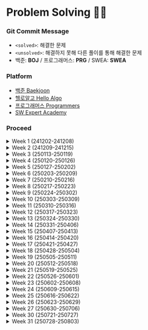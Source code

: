 # Problem Solving ✍🏻

### Git Commit Message
- `<solved>`: 해결한 문제<br>
- `<unsolved>`: 해결하지 못해 다른 풀이를 통해 해결한 문제
- 백준: **BOJ** / 프로그래머스: **PRG** / SWEA: **SWEA**

### Platform
- [백준 Baekjoon](https://www.acmicpc.net)
- [헬로알고 Hello Algo](https://study.helloalgo.co.kr/shop/)
- [프로그래머스 Programmers](https://www.programmers.co.kr)
- [SW Expert Academy](https://swexpertacademy.com/main/main.do)

### Proceed
  <details>
  <summary>Week 1 (241202-241208) </summary>
  <div>
  <br/>
    
  | 문제 | 레벨 | 코드 |
  | :----------- | :-----------: | :-----------: |
  | [백준_10870_피보나치수5](https://www.acmicpc.net/problem/10870) | **BRONZE II** | [✔](https://github.com/StopSoo/PS/blob/2f2abf36d04a434126f8ed9d908a3ea1fd3cde46/baekjoon/week-1/피보나치수5.py) |
  | [백준_10951_A + B - 4](https://www.acmicpc.net/problem/10951) | **BRONZE V** | [✔](https://github.com/StopSoo/PS/blob/main/baekjoon/week-1/A%2BB-4.py) |
  | [백준_10172_개](https://www.acmicpc.net/problem/10172) | **BRONZE V** | [✔](https://github.com/StopSoo/PS/blob/main/baekjoon/week-1/개.py) |
  | [백준_10171_고양이](https://www.acmicpc.net/problem/10171) | **BRONZE V** | [✔](https://github.com/StopSoo/PS/blob/main/baekjoon/week-1/고양이.py) |
  | [백준_2588_곱셈](https://www.acmicpc.net/problem/2588) | **SILVER I** | [✔](https://github.com/StopSoo/PS/blob/main/baekjoon/week-1/곱셈.py) |
  | [백준_6603_로또](https://www.acmicpc.net/problem/6603) | **GOLD IV** | [✔](https://github.com/StopSoo/PS/blob/main/baekjoon/week-1/로또.py) |
  | [백준_10974_모든 순열](https://www.acmicpc.net/problem/10974) | **SILVER III** |  [✔](https://github.com/StopSoo/PS/blob/main/baekjoon/week-1/모든순열.py) |
  | [백준_15552_빠른 A+B](https://www.acmicpc.net/problem/15552) | **BRONZE IV** | [✔](https://github.com/StopSoo/PS/blob/main/baekjoon/week-1/빠른A%2BB.py) |
  | [백준_2884_알람시계](https://www.acmicpc.net/problem/2884) | **BRONZE III** | [✔](https://github.com/StopSoo/PS/blob/main/baekjoon/week-1/알람시계.py) |
  | [백준_1759_암호 만들기](https://www.acmicpc.net/problem/1759) | **GOLD V** | [✔](https://github.com/StopSoo/PS/blob/main/baekjoon/week-1/암호만들기.py) |
  | [백준_2525_오븐시계](https://www.acmicpc.net/problem/2525) | **BRONZE III** | [✔](https://github.com/StopSoo/PS/blob/main/baekjoon/week-1/오븐시계.py) |
  | [백준_2753_윤년](https://www.acmicpc.net/problem/2753) | **BRONZE V** | [✔](https://github.com/StopSoo/PS/blob/main/baekjoon/week-1/윤년.py) |
  | [백준_2480_주사위 세 개](https://www.acmicpc.net/problem/2480) | **BRONZE IV** | [✔](https://github.com/StopSoo/PS/blob/main/baekjoon/week-1/주사위세개.py) |
  | [백준_4779_칸토어 집합](https://www.acmicpc.net/problem/4779) | **SILVER III** | [✔](https://github.com/StopSoo/PS/blob/main/baekjoon/week-1/칸토어집합.py) |
  | [백준_6603_로또](https://www.acmicpc.net/problem/6603) | **GOLD IV** | [✔](https://github.com/StopSoo/PS/blob/main/baekjoon/week-1/로또.py) |

  </div>
  </details>

  <details>
  <summary>Week 2 (241209-241215)</summary>
  <div>
  <br/>
    
  | 문제 | 레벨 | 코드 |
  | :----------- | :-----------: | :-----------: |
  | [백준_2562_최댓값](https://www.acmicpc.net/problem/2562) | **BRONZE III** | [✔](https://github.com/StopSoo/PS/blob/main/baekjoon/week-2/최댓값.py) |
  | [백준_11650_좌표 정렬하기](https://www.acmicpc.net/problem/11650) | **SILVER V** | [✔](https://github.com/StopSoo/PS/blob/main/baekjoon/week-2/좌표정렬하기.py) |
  | [백준_2503_숫자 야구](https://www.acmicpc.net/problem/2503) | **SILVER III** | [x](https://github.com/StopSoo/PS/blob/main/baekjoon/week-2/숫자야구.py) |
  | [백준_10807_개수 세기](https://www.acmicpc.net/problem/10807) | **BRONZE V** | [✔](https://github.com/StopSoo/PS/blob/main/baekjoon/week-2/개수세기.py) |
  | [백준_10871_X보다 작은 수](https://www.acmicpc.net/problem/10871) | **BRONZE V** | [✔](https://github.com/StopSoo/PS/blob/main/baekjoon/week-2/X보다작은수.py) |
  | [백준_23246_Sport Climbing Combined](https://www.acmicpc.net/problem/23246) | **SILVER V** | [✔](https://github.com/StopSoo/PS/blob/main/baekjoon/week-2/SportClimbingCombined.py) |
  </div>
  </details>

  <details>
  <summary>Week 3 (250113-250119)</summary>
  <div>
  <br/>
    
  | 문제 | 레벨 | 코드 |
  | :----------- | :-----------: | :-----------: |
  | [백준_1461_도서관](https://www.acmicpc.net/problem/1461) | **GOLD IV** | [x](https://github.com/StopSoo/PS/blob/main/baekjoon/week-3/도서관.py) |
  | [백준_5585_거스름돈](https://www.acmicpc.net/problem/5585) | **BRONZE II** | [✔](https://github.com/StopSoo/PS/blob/main/baekjoon/week-3/거스름돈.py) |
  | [백준_1182_부분수열의 합](https://www.acmicpc.net/problem/1182) | **SILVER II** | [✔](https://github.com/StopSoo/PS/blob/main/baekjoon/week-3/부분수열의합.py) |
  | [백준_1026_보물](https://www.acmicpc.net/problem/1026) | **SILVER IV** | [✔](https://github.com/StopSoo/PS/blob/main/baekjoon/week-3/보물.py) |
  | [백준_1342_행운의 문자열](https://www.acmicpc.net/problem/1342) | **SILVER I** | [✔](https://github.com/StopSoo/PS/blob/main/baekjoon/week-3/행운의문자열.py) |
  | [프로그래머스_LV.0_9로 나눈 나머지](https://school.programmers.co.kr/learn/courses/30/lessons/181914) | **LV.0** | [✔](https://github.com/StopSoo/PS/blob/main/2025-PS/week-3/%5BLV.0%5D%209로나눈나머지.py) |
  | [프로그래머스_LV.0_대소문자 바꿔서 출력하기](https://school.programmers.co.kr/learn/courses/30/lessons/181949) | **LV.0** | [✔](https://github.com/StopSoo/PS/blob/main/2025-PS/week-3/%5BLV.0%5D%20대소문자%20바꿔서%20출력하기.py) |
  | [프로그래머스_LV.0_등차수열의 특정한 항만 더하기](https://school.programmers.co.kr/learn/courses/30/lessons/181931) | **LV.0** | [✔](https://github.com/StopSoo/PS/blob/main/2025-PS/week-3/%5BLV.0%5D%20등차수열의특정한항만더하기.py) |
  | [프로그래머스_LV.0_수열과 구간 쿼리2](https://school.programmers.co.kr/learn/courses/30/lessons/181923) | **LV.0** | [✔](https://github.com/StopSoo/PS/blob/main/2025-PS/week-3/%5BLV.0%5D%20수열과구간쿼리2.py) |
  | [프로그래머스_LV.0_조건 문자열](https://school.programmers.co.kr/learn/courses/30/lessons/181934) | **LV.0** | [✔](https://github.com/StopSoo/PS/blob/main/2025-PS/week-3/%5BLV.0%5D%20조건문자열.py) |
  | [프로그래머스_LV.0_코드 처리하기](https://school.programmers.co.kr/learn/courses/30/lessons/181932) | **LV.0** | [✔](https://github.com/StopSoo/PS/blob/main/2025-PS/week-3/%5BLV.0%5D%20코드처리하기.py) |
  </div>
  </details>

  <details>
  <summary>Week 4 (250120-250126)</summary>
  <div>
  <br/>
    
  | 문제 | 레벨 | 코드 |
  | :----------- | :-----------: | :-----------: |
  | [프로그래머스_LV.0_A 강조하기](https://school.programmers.co.kr/learn/courses/30/lessons/181874) | **LV.0** | [✔](https://github.com/StopSoo/PS/blob/main/2025-PS/week-4/%5BLV.0%5D%20A강조하기.py) |
  | [프로그래머스_LV.0_가까운 1 찾기](https://school.programmers.co.kr/learn/courses/30/lessons/181898) | **LV.0** | [✔](https://github.com/StopSoo/PS/blob/main/2025-PS/week-4/%5BLV.0%5D%20가까운1찾기.py) |
  | [프로그래머스_LV.0_길이에 따른 연산](https://school.programmers.co.kr/learn/courses/30/lessons/181879) | **LV.0** | [✔](https://github.com/StopSoo/PS/blob/main/2025-PS/week-4/%5BLV.0%5D%20길이에따른연산.py) |
  | [프로그래머스_LV.0_문자 개수 세기](https://school.programmers.co.kr/learn/courses/30/lessons/181902) | **LV.0** | [✔](https://github.com/StopSoo/PS/blob/main/2025-PS/week-4/%5BLV.0%5D%20문자개수세기.py) |
  | [프로그래머스_LV.0_문자열 뒤집기](https://school.programmers.co.kr/learn/courses/30/lessons/181905) | **LV.0** | [✔](https://github.com/StopSoo/PS/blob/main/2025-PS/week-4/%5BLV.0%5D%20문자열뒤집기.py) |
  | [프로그래머스_LV.0_문자열이 몇 번 등장하는지 세기](https://school.programmers.co.kr/learn/courses/30/lessons/181871) | **LV.0** | [✔](https://github.com/StopSoo/PS/blob/main/2025-PS/week-4/%5BLV.0%5D%20문자열이몇번등장하는지세기.py) |
  | [프로그래머스_LV.0_배열 만들기 2](https://school.programmers.co.kr/learn/courses/30/lessons/181921) | **LV.0** | [✔](https://github.com/StopSoo/PS/blob/main/2025-PS/week-4/%5BLV.0%5D%20배열만들기2.py) |
  | [프로그래머스_LV.0_배열 만들기 4](https://school.programmers.co.kr/learn/courses/30/lessons/181918) | **LV.0** | [✔](https://github.com/StopSoo/PS/blob/main/2025-PS/week-4/%5BLV.0%5D%20배열만들기4.py) |
  | [프로그래머스_LV.0_왼쪽 오른쪽](https://school.programmers.co.kr/learn/courses/30/lessons/181890) | **LV.0** | [✔](https://github.com/StopSoo/PS/blob/main/2025-PS/week-4/%5BLV.0%5D%20왼쪽오른쪽.py) |
  | [프로그래머스_LV.0_주사위 게임 2](https://school.programmers.co.kr/learn/courses/30/lessons/181930) | **LV.0** | [✔](https://github.com/StopSoo/PS/blob/main/2025-PS/week-4/%5BLV.0%5D%20주사위게임2.py) |
  | [프로그래머스_LV.0_특정 문자 제거하기](https://school.programmers.co.kr/learn/courses/30/lessons/120826) | **LV.0** | [✔](https://github.com/StopSoo/PS/blob/main/2025-PS/week-4/%5BLV.0%5D%20특정문자제거하기.py) |
  </div>
  </details>

  <details>
  <summary>Week 5 (250127-250202)</summary>
  <div>
  <br/>
    
  | 문제 | 레벨 | 코드 |
  | :----------- | :-----------: | :-----------: |
  | [프로그래머스_LV.0_0 떼기](https://school.programmers.co.kr/learn/courses/30/lessons/181847) | **LV.0** | [✔](https://github.com/StopSoo/PS/blob/main/2025-PS/week-5/%5BLV.0%5D%200떼기.py) |
  | [프로그래머스_LV.0_가까운 수](https://school.programmers.co.kr/learn/courses/30/lessons/120890) | **LV.0** | [✔](https://github.com/StopSoo/PS/blob/main/2025-PS/week-5/%5BLV.0%5D%20가까운수.py) |
  | [프로그래머스_LV.0_날짜 비교하기](https://school.programmers.co.kr/learn/courses/30/lessons/181838) | **LV.0** | [✔](https://github.com/StopSoo/PS/blob/main/2025-PS/week-5/%5BLV.0%5D%20날짜비교하기.py) |
  | [프로그래머스_LV.0_다항식 더하기](https://school.programmers.co.kr/learn/courses/30/lessons/120863) | **LV.0** | [✔](https://github.com/StopSoo/PS/blob/main/2025-PS/week-5/%5BLV.0%5D%20다항식더하기.py) |
  | [프로그래머스_LV.0_문자열 밀기](https://school.programmers.co.kr/learn/courses/30/lessons/120921) | **LV.0** | [✔](https://github.com/StopSoo/PS/blob/main/2025-PS/week-5/%5BLV.0%5D%20문자열밀기.py) |
  | [프로그래머스_LV.0_배열의 길이를 2의 거듭제곱으로 만들기](https://school.programmers.co.kr/learn/courses/30/lessons/181857) | **LV.0** | [✔](https://github.com/StopSoo/PS/blob/main/2025-PS/week-5/%5BLV.0%5D%20배열의길이를2의거듭제곱으로만들기.py) |
  | [프로그래머스_LV.0_세 개의 구분자](https://school.programmers.co.kr/learn/courses/30/lessons/181862) | **LV.0** | [✔](https://github.com/StopSoo/PS/blob/main/2025-PS/week-5/%5BLV.0%5D%20세개의구분자.py) |
  | [프로그래머스_LV.0_숨어있는 숫자의 덧셈(2)](https://school.programmers.co.kr/learn/courses/30/lessons/120864) | **LV.0** | [x](https://github.com/StopSoo/PS/blob/main/2025-PS/week-5/%5BLV.0%5D%20숨어있는숫자의덧셈(2).py) |
  | [프로그래머스_LV.0_옷 가게 할인 받기](https://school.programmers.co.kr/learn/courses/30/lessons/120818/solution_groups) | **LV.0** | [✔](https://github.com/StopSoo/PS/blob/main/2025-PS/week-5/%5BLV.0%5D%20옷가게할인받기.py) |
  | [프로그래머스_LV.0_원하는 문자열 찾기](https://school.programmers.co.kr/learn/courses/30/lessons/181878) | **LV.0** | [✔](https://github.com/StopSoo/PS/blob/main/2025-PS/week-5/%5BLV.0%5D%20원하는문자열찾기.py) |
  | [프로그래머스_LV.0_중복된 문자 제거](https://school.programmers.co.kr/learn/courses/30/lessons/120888) | **LV.0** | [x](https://github.com/StopSoo/PS/blob/main/2025-PS/week-5/%5BLV.0%5D%20중복된문자제거.py) |
  | [프로그래머스_LV.0_진료 순서 정하기](https://school.programmers.co.kr/learn/courses/30/lessons/120835) | **LV.0** | [x](https://github.com/StopSoo/PS/blob/main/2025-PS/week-5/%5BLV.0%5D%20진료순서정하기.py) |
  | [프로그래머스_LV.0_최댓값 만들기(2)](https://school.programmers.co.kr/learn/courses/30/lessons/120862) | **LV.0** | [x](https://github.com/StopSoo/PS/blob/main/2025-PS/week-5/%5BLV.0%5D%20최댓값만들기(2).py) |
  | [프로그래머스_LV.0_특정 문자열로 끝나는 가장 긴 부분 문자열 찾기](https://school.programmers.co.kr/learn/courses/30/lessons/181872) | **LV.0** | [✔](https://github.com/StopSoo/PS/blob/main/2025-PS/week-5/%5BLV.0%5D%20특정문자열로끝나는가장긴부분문자열찾기.py) |
  | [프로그래머스_LV.1_3진법 뒤집기](https://school.programmers.co.kr/learn/courses/30/lessons/68935) | **LV.1** | [✔](https://github.com/StopSoo/PS/blob/main/2025-PS/week-5/%5BLV.1%5D%203진법%20뒤집기.py) |
  | [프로그래머스_LV.1_가운데 글자 가져오기](https://school.programmers.co.kr/learn/courses/30/lessons/12903) | **LV.1** | [✔](https://github.com/StopSoo/PS/blob/main/2025-PS/week-5/%5BLV.1%5D%20가운데글자가져오기.py) |
  | [프로그래머스_LV.1_가장 가까운 같은 글자](https://school.programmers.co.kr/learn/courses/30/lessons/142086) | **LV.1** | [✔](https://github.com/StopSoo/PS/blob/main/2025-PS/week-5/%5BLV.1%5D%20가장가까운같은글자.py) |
  | [프로그래머스_LV.1_문자열 내 마음대로 정렬하기](https://school.programmers.co.kr/learn/courses/30/lessons/12915) | **LV.1** | [✔](https://github.com/StopSoo/PS/blob/main/2025-PS/week-5/%5BLV.1%5D%20문자열내마음대로정렬하기.py) |
  | [프로그래머스_LV.1_삼총사](https://school.programmers.co.kr/learn/courses/30/lessons/131705) | **LV.1** | [✔](https://github.com/StopSoo/PS/blob/main/2025-PS/week-5/%5BLV.1%5D%20삼총사.py) |
  | [프로그래머스_LV.1_숫자 문자열과 영단어](https://school.programmers.co.kr/learn/courses/30/lessons/81301) | **LV.1** | [✔](https://github.com/StopSoo/PS/blob/main/2025-PS/week-5/%5BLV.1%5D%20숫자문자열과영단어.py) |
  | [프로그래머스_LV.1_예산](https://school.programmers.co.kr/learn/courses/30/lessons/12982) | **LV.1** | [✔](https://github.com/StopSoo/PS/blob/main/2025-PS/week-5/%5BLV.1%5D%20예산.py) |
  | [프로그래머스_LV.1_이상한 문자 만들기](https://school.programmers.co.kr/learn/courses/30/lessons/12930) | **LV.1** | [✔](https://github.com/StopSoo/PS/blob/main/2025-PS/week-5/%5BLV.1%5D%20이상한문자만들기.py) |
  | [프로그래머스_LV.1_카드 뭉치](https://school.programmers.co.kr/learn/courses/30/lessons/159994) | **LV.1** | [✔](https://github.com/StopSoo/PS/blob/main/2025-PS/week-5/%5BLV.1%5D%20카드뭉치.py) |
  | [프로그래머스_LV.1_행렬의 덧셈](https://school.programmers.co.kr/learn/courses/30/lessons/12950) | **LV.1** | [✔](https://github.com/StopSoo/PS/blob/main/2025-PS/week-5/%5BLV.1%5D%20행렬의덧셈.py) |
  | [프로그래머스_LV.0_2의 영역](https://school.programmers.co.kr/learn/courses/30/lessons/181894) | **LV.0** | [x](https://github.com/StopSoo/PS/blob/main/2025-PS/week-5/%5BLV.0%5D%202의영역.py) |
  | [프로그래머스_LV.0_구슬을 나누는 경우의 수](https://school.programmers.co.kr/learn/courses/30/lessons/120840) | **LV.0** | [✔](https://github.com/StopSoo/PS/blob/main/2025-PS/week-5/%5BLV.0%5D%20구슬을나누는경우의수.py) |
  | [프로그래머스_LV.0_소인수분해](https://school.programmers.co.kr/learn/courses/30/lessons/120852) | **LV.0** | [x](https://github.com/StopSoo/PS/blob/main/2025-PS/week-5/%5BLV.0%5D%20소인수분해.py) |
  | [프로그래머스_LV.0_이진수 더하기](https://school.programmers.co.kr/learn/courses/30/lessons/120885) | **LV.0** | [✔](https://github.com/StopSoo/PS/blob/main/2025-PS/week-5/%5BLV.0%5D%20이진수더하기.py) |
  </div>
  </details>

  <details>
  <summary>Week 6 (250203-250209)</summary>
  <div>
  <br/>
    
  | 문제 | 레벨 | 코드 |
  | :----------- | :-----------: | :-----------: |
  | [프로그래머스_LV.0_OX퀴즈](https://school.programmers.co.kr/learn/courses/30/lessons/120907) | **LV.0** | [✔](https://github.com/StopSoo/PS/blob/main/2025-PS/week-6/%5BLV.0%5D%20OX퀴즈.py) |
  | [프로그래머스_LV.0_그림 확대](https://school.programmers.co.kr/learn/courses/30/lessons/181836) | **LV.0** | [✔](https://github.com/StopSoo/PS/blob/main/2025-PS/week-6/%5BLV.0%5D%20그림확대.py) |
  | [프로그래머스_LV.0_등수 매기기](https://school.programmers.co.kr/learn/courses/30/lessons/120882) | **LV.0** | [✔](https://github.com/StopSoo/PS/blob/main/2025-PS/week-6/%5BLV.0%5D%20등수매기기.py) |
  | [프로그래머스_LV.0_분수의 덧셈](https://school.programmers.co.kr/learn/courses/30/lessons/120808) | **LV.0** | [✔](https://github.com/StopSoo/PS/blob/main/2025-PS/week-6/%5BLV.0%5D%20분수의덧셈.py) |
  | [프로그래머스_LV.0_외계어 사전](https://school.programmers.co.kr/learn/courses/30/lessons/120869) | **LV.0** | [✔](https://github.com/StopSoo/PS/blob/main/2025-PS/week-6/%5BLV.0%5D%20외계어사전.py) |
  | [프로그래머스_LV.0_유한소수 판별하기](https://school.programmers.co.kr/learn/courses/30/lessons/120878) | **LV.0** | [✔](https://github.com/StopSoo/PS/blob/main/2025-PS/week-6/%5BLV.0%5D%20유한소수판별하기.py) |
  | [프로그래머스_LV.0_전국 대회 선발 고사](https://school.programmers.co.kr/learn/courses/30/lessons/181851) | **LV.0** | [✔](https://github.com/StopSoo/PS/blob/main/2025-PS/week-6/%5BLV.0%5D%20전국대회선발고사.py) |
  | [프로그래머스_LV.0_최빈값 구하기](https://school.programmers.co.kr/learn/courses/30/lessons/120812) | **LV.0** | [✔](https://github.com/StopSoo/PS/blob/main/2025-PS/week-6/%5BLV.0%5D%20최빈값구하기.py) |
  | [프로그래머스_LV.0_치킨 쿠폰](https://school.programmers.co.kr/learn/courses/30/lessons/120884) | **LV.0** | [✔](https://github.com/StopSoo/PS/blob/main/2025-PS/week-6/%5BLV.0%5D%20치킨쿠폰.py) |
  | [프로그래머스_LV.0_캐릭터의 좌표](https://school.programmers.co.kr/learn/courses/30/lessons/120861) | **LV.0** | [✔](https://github.com/StopSoo/PS/blob/main/2025-PS/week-6/%5BLV.0%5D%20캐릭터의좌표.py) |
  | [프로그래머스_LV.0_2의 영역](https://school.programmers.co.kr/learn/courses/30/lessons/120880) | **LV.0** | [✔](https://github.com/StopSoo/PS/blob/main/2025-PS/week-6/%5BLV.0%5D%20특이한정렬.py) |
  | [백준_10810_공 넣기](https://www.acmicpc.net/problem/10810) | **BRONZE III** | [✔](https://github.com/StopSoo/PS/blob/main/2025-PS/week-6/%5BBRONZE%20III%5D%20공넣기.py) |
  | [백준_11718_그대로 출력하기](https://www.acmicpc.net/problem/11718) | **BRONZE III** | [✔](https://github.com/StopSoo/PS/blob/main/2025-PS/week-6/%5BBRONZE%20III%5D%20그대로출력하기.py) |
  | [백준_2675_문자열 반복](https://www.acmicpc.net/problem/2675) | **BRONZE II** | [✔](https://github.com/StopSoo/PS/blob/main/2025-PS/week-6/%5BBRONZE%20II%5D%20문자열반복.py) |
  | [백준_1157_단어 공부](https://www.acmicpc.net/problem/1157) | **BRONZE I** | [✔](https://github.com/StopSoo/PS/blob/main/2025-PS/week-6/%5BBRONZE%20I%5D%20단어공부.py) |
  | [백준_2869_달팽이는 올라가고 싶다](https://www.acmicpc.net/problem/2869) | **BRONZE I** | [✔](https://github.com/StopSoo/PS/blob/main/2025-PS/week-6/%5BBRONZE%20I%5D%20달팽이는올라가고싶다.py) |
  | [백준_1934_최소공배수](https://www.acmicpc.net/problem/1934) | **BRONZE I** | [✔](https://github.com/StopSoo/PS/blob/main/2025-PS/week-6/%5BBRONZE%20I%5D%20최소공배수.py) |
  | [백준_2447_별 찍기 - 10](https://www.acmicpc.net/problem/2447) | **GOLD V** | [x](https://github.com/StopSoo/PS/blob/main/2025-PS/week-6/%5BGOLD%20V%5D%20별찍기-10.py) |
  | [백준_1735_분수 합](https://www.acmicpc.net/problem/1735) | **SILVER III** | [✔](https://github.com/StopSoo/PS/blob/main/2025-PS/week-6/%5BSILVER%20III%5D%20분수합.py) |
  | [백준_18870_좌표 압축](https://www.acmicpc.net/problem/18870) | **SILVER II** | [x](https://github.com/StopSoo/PS/blob/main/2025-PS/week-6/%5BSILVER%20II%5D%20좌표압축.py) |
  | [백준_2485_가로수](https://www.acmicpc.net/problem/2485) | **SILVER IV** | [✔](https://github.com/StopSoo/PS/blob/main/2025-PS/week-6/%5BSILVER%20IV%5D%20가로수.py) |
  | [백준_1268_대칭 차집합](https://www.acmicpc.net/problem/1269) | **SILVER IV** | [✔](https://github.com/StopSoo/PS/blob/main/2025-PS/week-6/%5BSILVER%20IV%5D%20대칭차집합.py) |
  | [백준_14425_문자열 집합](https://www.acmicpc.net/problem/14425) | **SILVER IV** | [✔](https://github.com/StopSoo/PS/blob/main/2025-PS/week-6/%5BSILVER%20IV%5D%20문자열집합.py) |
  | [백준_2839_설탕 배달](https://www.acmicpc.net/problem/2839) | **SILVER IV** | [✔](https://github.com/StopSoo/PS/blob/main/2025-PS/week-6/%5BSILVER%20IV%5D%20설탕배달.py) |
  | [백준_10828_스택](https://www.acmicpc.net/problem/10828) | **SILVER IV** | [✔](https://github.com/StopSoo/PS/blob/main/2025-PS/week-6/%5BSILVER%20IV%5D%20스택.py) |
  | [백준_1018_체스판 다시 칠하기](https://www.acmicpc.net/problem/1018) | **SILVER IV** | [✔](https://github.com/StopSoo/PS/blob/main/2025-PS/week-6/%5BSILVER%20IV%5D%20체스판다시칠하기.py) |
  | [백준_1316_그룹 단어 체커](https://www.acmicpc.net/problem/1316) | **SILVER V** | [x](https://github.com/StopSoo/PS/blob/main/2025-PS/week-6/%5BSILVER%20V%5D%20그룹단어체커.py) |
  | [백준_10814_나이 순 정렬](https://www.acmicpc.net/problem/10814) | **SILVER V** | [✔](https://github.com/StopSoo/PS/blob/main/2025-PS/week-6/%5BSILVER%20V%5D%20나이순정렬.py) |
  | [백준_25206_너의 평점은](https://www.acmicpc.net/problem/25206) | **SILVER V** | [✔](https://github.com/StopSoo/PS/blob/main/2025-PS/week-6/%5BSILVER%20V%5D%20너의평점은.py) |
  | [백준_1010_다리 놓기](https://www.acmicpc.net/problem/1010) | **SILVER V** | [✔](https://github.com/StopSoo/PS/blob/main/2025-PS/week-6/%5BSILVER%20V%5D%20다리놓기.py) |
  | [백준_1181_단어 정렬](https://www.acmicpc.net/problem/1181) | **SILVER V** | [✔](https://github.com/StopSoo/PS/blob/main/2025-PS/week-6/%5BSILVER%20V%5D%20단어정렬.py) |
  | [백준_1193_분수 찾기](https://www.acmicpc.net/problem/1193) | **SILVER V** | [x](https://github.com/StopSoo/PS/blob/main/2025-PS/week-6/%5BSILVER%20V%5D%20분수찾기.py) |
  | [백준_2563_색종이](https://www.acmicpc.net/problem/2563) | **SILVER V** | [✔](https://github.com/StopSoo/PS/blob/main/2025-PS/week-6/%5BSILVER%20V%5D%20색종이.py) |
  | [백준_10815_숫자 카드](https://www.acmicpc.net/problem/10815) | **SILVER V** | [✔](https://github.com/StopSoo/PS/blob/main/2025-PS/week-6/%5BSILVER%20V%5D%20숫자카드.py) |
  | [백준_1436_영화감독 숌](https://www.acmicpc.net/problem/1436) | **SILVER V** | [✔](https://github.com/StopSoo/PS/blob/main/2025-PS/week-6/%5BSILVER%20V%5D%20영화감동숌.py) |
  | [백준_11651_좌표 정렬하기 2](https://www.acmicpc.net/problem/11651) | **SILVER V** | [✔](https://github.com/StopSoo/PS/blob/main/2025-PS/week-6/%5BSILVER%20V%5D%20좌표정렬하기2.py) |
  | [백준_13241_최소공배수](https://www.acmicpc.net/problem/13241) | **SILVER V** | [✔](https://github.com/StopSoo/PS/blob/main/2025-PS/week-6/%5BSILVER%20V%5D%20최소공배수.py) |
  | [백준_2941_크로아티아 알파벳](https://www.acmicpc.net/problem/2941) | **SILVER V** | [✔](https://github.com/StopSoo/PS/blob/main/2025-PS/week-6/%5BSILVER%20V%5D%20크로아티아알파벳.py) |
  | [백준_7785_회사에 있는 사람](https://www.acmicpc.net/problem/7785) | **SILVER V** | [✔](https://github.com/StopSoo/PS/blob/main/2025-PS/week-6/%5BSILVER%20V%5D%20회사에있는사람.py) |

  
  </div>
  </details>

  <details>
  <summary>Week 7 (250210-250216)</summary>
  <div>
  <br/>
    
  | 문제 | 레벨 | 코드 |
  | :----------- | :-----------: | :-----------: |
  | [백준_10250_ACM 호텔](https://www.acmicpc.net/problem/10250) | **BRONZE III** | [✔](https://github.com/StopSoo/PS/blob/main/2025-PS/week-7/%5BBRONZE%20III%5D%20ACM호텔.py) |
  | [백준_30802_웰컴 키트](https://www.acmicpc.net/problem/30802) | **BRONZE III** | [✔](https://github.com/StopSoo/PS/blob/main/2025-PS/week-7/%5BBRONZE%20III%5D%20웰컴%20키트.py) |
  | [백준_4153_직각삼각형](https://www.acmicpc.net/problem/4153) | **BRONZE III** | [✔](https://github.com/StopSoo/PS/blob/main/2025-PS/week-7/%5BBRONZE%20III%5D%20직각삼각형.py) |
  | [백준_8958_OX 퀴즈](https://www.acmicpc.net/problem/8958) | **BRONZE II** | [✔](https://github.com/StopSoo/PS/blob/main/2025-PS/week-7/%5BBRONZE%20II%5D%20OX퀴즈.py) |
  | [백준_5622_다이얼](https://www.acmicpc.net/problem/5622) | **BRONZE II** | [✔](https://github.com/StopSoo/PS/blob/main/2025-PS/week-7/%5BBRONZE%20II%5D%20다이얼.py) |
  | [백준_2231_분해합](https://www.acmicpc.net/problem/2231) | **BRONZE II** | [✔](https://github.com/StopSoo/PS/blob/main/2025-PS/week-7/%5BBRONZE%20II%5D%20분해합.py) |
  | [백준_1152_단어의 개수](https://www.acmicpc.net/problem/1152) | **BRONZE II** | [✔](https://github.com/StopSoo/PS/blob/main/2025-PS/week-7/%5BBRONZE%20II%5D%20단어의개수.py) |
  | [백준_2798_블랙잭](https://www.acmicpc.net/problem/2798) | **BRONZE II** | [✔](https://github.com/StopSoo/PS/blob/main/2025-PS/week-7/%5BBRONZE%20II%5D%20블랙잭.py) |
  | [백준_2908_상수](https://www.acmicpc.net/problem/2908) | **BRONZE II** | [✔](https://github.com/StopSoo/PS/blob/main/2025-PS/week-7/%5BBRONZE%20II%5D%20상수.py) |
  | [백준_1978_소수 찾기](https://www.acmicpc.net/problem/1978) | **BRONZE II** | [✔](https://github.com/StopSoo/PS/blob/main/2025-PS/week-7/%5BBRONZE%20II%5D%20소수찾기.py) |
  | [백준_2577_숫자의 개수](https://www.acmicpc.net/problem/2577) | **BRONZE II** | [✔](https://github.com/StopSoo/PS/blob/main/2025-PS/week-7/%5BBRONZE%20II%5D%20숫자의개수.py) |
  | [백준_10809_알파벳 찾기](https://www.acmicpc.net/problem/10809) | **BRONZE II** | [✔](https://github.com/StopSoo/PS/blob/main/2025-PS/week-7/%5BBRONZE%20II%5D%20알파벳찾기.py) |
  | [백준_2920_음계](https://www.acmicpc.net/problem/2920) | **BRONZE II** | [✔](https://github.com/StopSoo/PS/blob/main/2025-PS/week-7/%5BBRONZE%20II%5D%20음계.py) |
  | [백준_11720_숫자의 합](https://www.acmicpc.net/problem/11720) | **BRONZE IV** | [✔](https://github.com/StopSoo/PS/blob/main/2025-PS/week-7/%5BBRONZE%20IV%5D%20숫자의합.py) |
  | [백준_1037_약수](https://www.acmicpc.net/problem/1037) | **BRONZE I** | [✔](https://github.com/StopSoo/PS/blob/main/2025-PS/week-7/%5BBRONZE%20I%5D%20약수.py) |
  | [백준_11050_이항 계수 1](https://www.acmicpc.net/problem/11050) | **BRONZE I** | [✔](https://github.com/StopSoo/PS/blob/main/2025-PS/week-7/%5BBRONZE%20I%5D%20이항계수1.py) |
  | [백준_2609_최대공약수와 최소공배수](https://www.acmicpc.net/problem/2609) | **BRONZE I** | [✔](https://github.com/StopSoo/PS/blob/main/2025-PS/week-7/%5BBRONZE%20I%5D%20최대공약수와최소공배수.py) |
  | [백준_1259_팰린드롬수](https://www.acmicpc.net/problem/1259) | **BRONZE I** | [✔](https://github.com/StopSoo/PS/blob/main/2025-PS/week-7/%5BBRONZE%20I%5D%20팰린드롬수.py) |
  | [백준_2475_검증수](https://www.acmicpc.net/problem/2475) | **BRONZE V** | [✔](https://github.com/StopSoo/PS/blob/main/2025-PS/week-7/%5BBRONZE%20V%5D%20검증수.py) |
  | [백준_1463_1로 만들기](https://www.acmicpc.net/problem/) | **SILVER III** | [x](https://github.com/StopSoo/PS/blob/main/2025-PS/week-7/%5BSILVER%20III%5D%201로만들기.py) |
  | [백준_2193_이친수](https://www.acmicpc.net/problem/2193) | **SILVER III** | [✔](https://github.com/StopSoo/PS/blob/main/2025-PS/week-7/%5BSILVER%20III%5D%20이친수.py) |
  | [백준_1003_피보나치 함수](https://www.acmicpc.net/problem/1003) | **SILVER III** | [✔](https://github.com/StopSoo/PS/blob/main/2025-PS/week-7/%5BSILVER%20III%5D%20피보나치함수.py) |
  | [백준_9012_괄호](https://www.acmicpc.net/problem/9012) | **SILVER V** | [✔](https://github.com/StopSoo/PS/blob/main/2025-PS/week-7/%5BSILVER%20IV%5D%20괄호.py) |
  | [백준_1920_수 찾기](https://www.acmicpc.net/problem/1920) | **SILVER IV** | [✔](https://github.com/StopSoo/PS/blob/main/2025-PS/week-7/%5BSILVER%20IV%5D%20수찾기.py) |
  | [백준_25192_인사성 밝은 곰곰이](https://www.acmicpc.net/problem/) | **SILVER IV** | [✔](https://github.com/StopSoo/PS/blob/main/2025-PS/week-7/%5BSILVER%20IV%5D%20인사성밝은곰곰이.py) |
  | [백준_10773_제로](https://www.acmicpc.net/problem/10773) | **SILVER IV** | [✔](https://github.com/StopSoo/PS/blob/main/2025-PS/week-7/%5BSILVER%20IV%5D%20제로.py) |
  | [백준_1835_카드](https://www.acmicpc.net/problem/1835) | **SILVER IV** | [✔](https://github.com/StopSoo/PS/blob/main/2025-PS/week-7/%5BSILVER%20IV%5D%20카드.py) |
  
  </div>
  </details>

  <details>
  <summary>Week 8 (250217-250223)</summary>
  <div>
  <br/>
    
  | 문제 | 레벨 | 코드 |
  | :----------- | :-----------: | :-----------: |
  | [백준_2444_별 찍기 -7](https://www.acmicpc.net/problem/2444) | **BRONZE III** | [✔](https://github.com/StopSoo/PS/blob/main/2025-PS/week-8/%5BBRONZE%20III%5D%20별찍기-7.py) |
  | [백준_2292_벌집](https://www.acmicpc.net/problem/2292) | **BRONZE II** | [✔](https://github.com/StopSoo/PS/blob/main/2025-PS/week-8/%5BBRONZE%20II%5D%20벌집.py) |
  | [백준_28702_FizzBuzz](https://www.acmicpc.net/problem/28702) | **BRONZE I** | [✔](https://github.com/StopSoo/PS/blob/main/2025-PS/week-8/%5BBRONZE%20I%5D%20FizzBuzz.py) |
  | [백준_2775_부녀회장이 될 테야](https://www.acmicpc.net/problem/2775) | **BRONZE I** | [✔](https://github.com/StopSoo/PS/blob/main/2025-PS/week-8/%5BBRONZE%20I%5D%20부녀회장이될테야.py) |
  | [백준_10989_수 정렬하기 3](https://www.acmicpc.net/problem/10989) | **BRONZE I** | [✔](https://github.com/StopSoo/PS/blob/main/2025-PS/week-8/%5BBRONZE%20I%5D%20수정렬하기3.py) |
  | [백준_1929_소수 구하기](https://www.acmicpc.net/problem/1929) | **SILVER III** | [✔](https://github.com/StopSoo/PS/blob/main/2025-PS/week-8/%5BSILVER%20III%5D%20소수구하기.py) |
  | [백준_2108_통계학](https://www.acmicpc.net/problem/2108) | **SILVER III** | [✔](https://github.com/StopSoo/PS/blob/main/2025-PS/week-8/%5BSILVER%20III%5D%20통계학.py) |
  | [백준_1874_스택 수열](https://www.acmicpc.net/problem/1874) | **SILVER II** | [✔](https://github.com/StopSoo/PS/blob/main/2025-PS/week-8/%5BSILVER%20II%5D%20스택수열.py) |
  | [백준_4949_균형잡힌 세상](https://www.acmicpc.net/problem/4949) | **SILVER IV** | [✔](https://github.com/StopSoo/PS/blob/main/2025-PS/week-8/%5BSILVER%20IV%5D%20균형잡힌세상.py) |
  | [백준_10816_숫자 카드 2](https://www.acmicpc.net/problem/10816) | **SILVER IV** | [x](https://github.com/StopSoo/PS/blob/main/2025-PS/week-8/%5BSILVER%20IV%5D%20숫자카드2.py) |
  | [백준_11866_요세푸스 문제 0](https://www.acmicpc.net/problem/11866) | **SILVER IV** | [✔](https://github.com/StopSoo/PS/blob/main/2025-PS/week-8/%5BSILVER%20IV%5D%20요세푸스문제0.py) |
  | [백준_2164_카드 2](https://www.acmicpc.net/problem/2164) | **SILVER IV** | [✔](https://github.com/StopSoo/PS/blob/main/2025-PS/week-8/%5BSILVER%20IV%5D%20카드2.py) |
  | [백준_10845_큐](https://www.acmicpc.net/problem/10845) | **SILVER IV** | [✔](https://github.com/StopSoo/PS/blob/main/2025-PS/week-8/%5BSILVER%20IV%5D%20큐.py) |
  | [백준_7568_덩치](https://www.acmicpc.net/problem/7568) | **SILVER V** | [✔](https://github.com/StopSoo/PS/blob/main/2025-PS/week-8/%5BSILVER%20V%5D%20덩치.py) |
  | [백준_2751_수 정렬하기 2](https://www.acmicpc.net/problem/2751) | **SILVER V** | [✔](https://github.com/StopSoo/PS/blob/main/2025-PS/week-8/%5BSILVER%20V%5D%20수정렬하기2.py) |
  | [백준_1676_팩토리얼 0의 개수](https://www.acmicpc.net/problem/1676) | **SILVER V** | [✔](https://github.com/StopSoo/PS/blob/main/2025-PS/week-8/%5BSILVER%20V%5D%20팩토리얼0의개수.py) |
  
  </div>
  </details>

  <details>
  <summary>Week 9 (250224-250302)</summary>
  <div>
  <br/>
    
  | 문제 | 레벨 | 코드 |
  | :----------- | :-----------: | :-----------: |
  | [백준_2566_최댓값](https://www.acmicpc.net/problem/2566) | **BRONZE III** | [✔](https://github.com/StopSoo/PS/blob/main/2025-PS/week-9/%5BBRONZE%20III%5D%20최댓값.py) |
  | [백준_10872_팩토리얼](https://www.acmicpc.net/problem/10872) | **BRONZE III** | [✔](https://github.com/StopSoo/PS/blob/main/2025-PS/week-9/%5BBRONZE%20III%5D%20팩토리얼.py) |
  | [백준_10988_팰린드롬인지 확인하기](https://www.acmicpc.net/problem/10988) | **BRONZE III** | [✔](https://github.com/StopSoo/PS/blob/main/2025-PS/week-9/%5BBRONZE%20III%5D%20팰린드롬인지확인하기.py) |
  | [백준_15829_Hashing](https://www.acmicpc.net/problem/15829) | **BRONZE II** | [✔](https://github.com/StopSoo/PS/blob/main/2025-PS/week-9/%5BBRONZE%20II%5D%20Hashing.py) |
  | [백준_19532_수학은 비대면 강의입니다](https://www.acmicpc.net/problem/19532) | **BRONZE II** | [x](https://github.com/StopSoo/PS/blob/main/2025-PS/week-9/%5BBRONZE%20II%5D%20수학은비대면강의입니다.py) |
  | [백준_2745_진법 변환](https://www.acmicpc.net/problem/2745) | **BRONZE II** | [✔](https://github.com/StopSoo/PS/blob/main/2025-PS/week-9/%5BBRONZE%20II%5D%20진법변환.py) |
  | [백준_25305_커트라인](https://www.acmicpc.net/problem/25305) | **BRONZE II** | [✔](https://github.com/StopSoo/PS/blob/main/2025-PS/week-9/%5BBRONZE%20II%5D%20커트라인.py) |
  | [백준_24723_녹색 거탑](https://www.acmicpc.net/problem/24723) | **BRONZE IV** | [✔](https://github.com/StopSoo/PS/blob/main/2025-PS/week-9/%5BBRONZE%20IV%5D%20녹색거탑.py) |
  | [백준_10798_세로 읽기](https://www.acmicpc.net/problem/10798) | **BRONZE I** | [✔](https://github.com/StopSoo/PS/blob/main/2025-PS/week-9/%5BBRONZE%20I%5D%20세로읽기.py) |
  | [백준_11401_이항계수 3](https://www.acmicpc.net/problem/11401) | **GOLD I** | [x](https://github.com/StopSoo/PS/blob/main/2025-PS/week-9/%5BGOLD%20I%5D%20이항계수3.py) |
  | [백준_1931_회의실 배정](https://www.acmicpc.net/problem/1931) | **GOLD V** | [x](https://github.com/StopSoo/PS/blob/main/2025-PS/week-9/%5BGOLD%20V%5D%20회의실배정.py) |
  | [프로그래머스_LV.2_거리두기확인하기](https://school.programmers.co.kr/learn/courses/30/lessons/81302#qna) | **LV.2** | [x](https://github.com/StopSoo/PS/blob/main/2025-PS/week-9/%5BLV.2%5D%20거리두기확인하기.py) |
  | [백준_1904_01타일](https://www.acmicpc.net/problem/1904) | **SILVER III** | [✔](https://github.com/StopSoo/PS/blob/main/2025-PS/week-9/%5BSILVER%20III%5D%2001타일.py) |
  | [백준_9095_1, 2, 3 더하기](https://www.acmicpc.net/problem/9095) | **SILVER III** | [✔](https://github.com/StopSoo/PS/blob/main/2025-PS/week-9/%5BSILVER%20III%5D%201%2C2%2C3더하기.py) |
  | [백준_1463_1로 만들기](https://www.acmicpc.net/problem/1463) | **SILVER III** | [x](https://github.com/StopSoo/PS/blob/main/2025-PS/week-9/%5BSILVER%20III%5D%201로만들기.py) |
  | [백준_2579_계단 오르기](https://www.acmicpc.net/problem/2579) | **SILVER III** | [x](https://github.com/StopSoo/PS/blob/main/2025-PS/week-9/%5BSILVER%20III%5D%20계단오르기.py) |
  | [백준_11659_구간합 구하기 4](https://www.acmicpc.net/problem/11659) | **SILVER III** | [✔](https://github.com/StopSoo/PS/blob/main/2025-PS/week-9/%5BSILVER%20III%5D%20구간합구하기4.py) |
  | [백준_2606_바이러스](https://www.acmicpc.net/problem/2606) | **SILVER III** | [✔](https://github.com/StopSoo/PS/blob/main/2025-PS/week-9/%5BSILVER%20III%5D%20바이러스.py) |
  | [백준_11478_서로 다른 부분문자열의 개수](https://www.acmicpc.net/problem/11478) | **SILVER III** | [✔](https://github.com/StopSoo/PS/blob/main/2025-PS/week-9/%5BSILVER%20III%5D%20서로다른부분문자열의개수.py) |
  | [백준_20920_영단어 암기는 괴로워](https://www.acmicpc.net/problem/20920) | **SILVER III** | [✔](https://github.com/StopSoo/PS/blob/main/2025-PS/week-9/%5BSILVER%20III%5D%20영단어암기는괴로워.py) |
  | [백준_9375_패션왕 신해빈](https://www.acmicpc.net/problem/9375) | **SILVER III** | [✔](https://github.com/StopSoo/PS/blob/main/2025-PS/week-9/%5BSILVER%20III%5D%20패션왕신해빈.py) |
  | [백준_1966_프린터 큐](https://www.acmicpc.net/problem/1966) | **SILVER III** | [✔](https://github.com/StopSoo/PS/blob/main/2025-PS/week-9/%5BSILVER%20III%5D%20프린터큐.py) |
  | [백준_1260_DFS와 BFS](https://www.acmicpc.net/problem/1260) | **SILVER II** | [x](https://github.com/StopSoo/PS/blob/main/2025-PS/week-9/%5BSILVER%20II%5D%20DFS와BFS.py) |
  | [백준_1654_랜선 자르기](https://www.acmicpc.net/problem/1654) | **SILVER II** | [✔](https://github.com/StopSoo/PS/blob/main/2025-PS/week-9/%5BSILVER%20II%5D%20랜선%20자르기.py) |
  | [백준_11048_이동하기](https://www.acmicpc.net/problem/11048) | **SILVER II** | [✔](https://github.com/StopSoo/PS/blob/main/2025-PS/week-9/%5BSILVER%20II%5D%20이동하기.py) |
  | [백준_11724_연결 요소의 개수](https://www.acmicpc.net/problem/11724) | **SILVER V** | [x](https://github.com/StopSoo/PS/blob/main/2025-PS/week-9/%5BSILVER%20II%5D%20연결요소의개수.py) |
  | [백준_11051_이항계수 2](https://www.acmicpc.net/problem/11051) | **SILVER II** | [✔](https://github.com/StopSoo/PS/blob/main/2025-PS/week-9/%5BSILVER%20II%5D%20이항계수2.py) |
  | [백준_1541_잃어버린 괄호](https://www.acmicpc.net/problem/1541) | **SILVER II** | [✔](https://github.com/StopSoo/PS/blob/main/2025-PS/week-9/%5BSILVER%20II%5D%20잃어버린괄호.py) |
  | [백준_11399_ATM](https://www.acmicpc.net/problem/11399) | **SILVER IV** | [✔](https://github.com/StopSoo/PS/blob/main/2025-PS/week-9/%5BSILVER%20IV%5D%20ATM.py) |
  | [백준_18110_solved.ac](https://www.acmicpc.net/problem/18110) | **SILVER IV** | [✔](https://github.com/StopSoo/PS/blob/main/2025-PS/week-9/%5BSILVER%20IV%5D%20solved.ac.py) |
  | [백준_1620_나는야 포켓몬 마스터 이다솜](https://www.acmicpc.net/problem/1620) | **SILVER IV** | [✔](https://github.com/StopSoo/PS/blob/main/2025-PS/week-9/%5BSILVER%20IV%5D%20나는야포켓몬마스터이다솜.py) |
  | [백준_11047_동전 0](https://www.acmicpc.net/problem/11047) | **SILVER IV** | [✔](https://github.com/StopSoo/PS/blob/main/2025-PS/week-9/%5BSILVER%20IV%5D%20동전0.py) |
  | [백준_1764_듣보잡](https://www.acmicpc.net/problem/1764) | **SILVER IV** | [✔](https://github.com/StopSoo/PS/blob/main/2025-PS/week-9/%5BSILVER%20IV%5D%20듣보잡.py) |
  | [백준_26069_붙임성 좋은 총총이](https://www.acmicpc.net/problem/26069) | **SILVER IV** | [✔](https://github.com/StopSoo/PS/blob/main/2025-PS/week-9/%5BSILVER%20IV%5D%20붙임성좋은총총이.py) |
  | [백준_17219_비밀번호 찾기](https://www.acmicpc.net/problem/17219) | **SILVER IV** | [✔](https://github.com/StopSoo/PS/blob/main/2025-PS/week-9/%5BSILVER%20IV%5D%20비밀번호찾기.py) |
  | [백준_1149_RGB 거리](https://www.acmicpc.net/problem/1149) | **SILVER I** | [✔](https://github.com/StopSoo/PS/blob/main/2025-PS/week-9/%5BSILVER%20I%5D%20RGB거리.py) |
  | [백준_1629_곱셈](https://www.acmicpc.net/problem/1629) | **SILVER I** | [✔](https://github.com/StopSoo/PS/blob/main/2025-PS/week-9/%5BSILVER%20I%5D%20곱셈.py) |
  | [백준_11723_집합](https://www.acmicpc.net/problem/11723) | **SILVER V** | [✔](https://github.com/StopSoo/PS/blob/main/2025-PS/week-9/%5BSILVER%20V%5D%20집합.py) |
  
  </div>
  </details>

  <details>
  <summary>Week 10 (250303-250309)</summary>
  <div>
  <br/>
    
  | 문제 | 레벨 | 코드 |
  | :----------- | :-----------: | :-----------: |
  | [백준_2720_세탁소 사장 동혁](https://www.acmicpc.net/problem/2720) | **BRONZE III** | [✔](https://github.com/StopSoo/PS/blob/main/2025-PS/week-10/%5BBRONZE%20III%5D%20세탁소사장동혁.py) |
  | [백준_2903_중앙 이동 알고리즘](https://www.acmicpc.net/problem/2903) | **BRONZE III** | [✔](https://github.com/StopSoo/PS/blob/main/2025-PS/week-10/%5BBRONZE%20III%5D%20중앙이동알고리즘.py) |
  | [백준_11005_진법 변환 2](https://www.acmicpc.net/problem/11005) | **BRONZE I** | [✔](https://github.com/StopSoo/PS/blob/main/2025-PS/week-10/%5BBRONZE%20I%5D%20진법변환2.py) |
  | [백준_9251_LCS](https://www.acmicpc.net/problem/9251) | **GOLD V** | [✔](https://github.com/StopSoo/PS/blob/main/2025-PS/week-10/%5BGOLD%20V%5D%20LCS.py) |
  | [백준_1074_Z](https://www.acmicpc.net/problem/1074) | **GOLD V** | [x](https://github.com/StopSoo/PS/blob/main/2025-PS/week-10/%5BGOLD%20V%5D%20Z.py) |
  | [백준_7576_토마토](https://www.acmicpc.net/problem/7576) | **GOLD V** | [✔](https://github.com/StopSoo/PS/blob/main/2025-PS/week-10/%5BGOLD%20V%5D%20토마토.py) |
  | [백준_12865_평범한 배낭](https://www.acmicpc.net/problem/12865) | **GOLD V** | [✔](https://github.com/StopSoo/PS/blob/main/2025-PS/week-10/%5BGOLD%20V%5D%20평범한배낭.py) |
  | [백준_11003_최솟값 찾기](https://www.acmicpc.net/problem/11003) | **PLATINUM V** | [✔](https://github.com/StopSoo/PS/blob/main/2025-PS/week-10/%5BPLATINUM%20V%5D%20최솟값찾기.py) |
  | [백준_11726_2xn 타일링](https://www.acmicpc.net/problem/11726) | **SILVER III** | [✔](https://github.com/StopSoo/PS/blob/main/2025-PS/week-10/%5BSILVER%20III%5D%202xn타일링.py) |
  | [백준_24511_queuestack](https://www.acmicpc.net/problem/24511) | **SILVER III** | [✔](https://github.com/StopSoo/PS/blob/main/2025-PS/week-10/%5BSILVER%20III%5D%20queuestack.py) |
  | [백준_2559_수열](https://www.acmicpc.net/problem/2559) | **SILVER III** | [✔](https://github.com/StopSoo/PS/blob/main/2025-PS/week-10/%5BSILVER%20III%5D%20수열.py) |
  | [백준_2346_풍선 터뜨리기](https://www.acmicpc.net/problem/2346) | **SILVER III** | [✔](https://github.com/StopSoo/PS/blob/main/2025-PS/week-10/%5BSILVER%20III%5D%20풍선터뜨리기.py) |
  | [백준_1021_회전하는 큐](https://www.acmicpc.net/problem/1021) | **SILVER III** | [✔](https://github.com/StopSoo/PS/blob/main/2025-PS/week-10/%5BSILVER%20III%5D%20회전하는큐.py) |
  | [백준_11053_가장 긴 증가하는 부분 수열](https://www.acmicpc.net/problem/11053) | **SILVER II** | [x](https://github.com/StopSoo/PS/blob/main/2025-PS/week-10/%5BSILVER%20II%5D%20가장긴증가하는부분수열.py) |
  | [백준_3085_사탕 게임](https://www.acmicpc.net/problem/3085) | **SILVER II** | [✔](https://github.com/StopSoo/PS/blob/main/2025-PS/week-10/%5BSILVER%20II%5D%20사탕게임.py) |
  | [백준_1541_잃어버린 괄호](https://www.acmicpc.net/problem/1541) | **SILVER II** | [✔](https://github.com/StopSoo/PS/blob/main/2025-PS/week-10/%5BSILVER%20II%5D%20잃어버린괄호.py) |
  | [백준_11501_주식](https://www.acmicpc.net/problem/11501) | **SILVER II** | [x](https://github.com/StopSoo/PS/blob/main/2025-PS/week-10/%5BSILVER%20II%5D%20주식.py) |
  | [백준_11279_최대 힙](https://www.acmicpc.net/problem/11279) | **SILVER II** | [✔](https://github.com/StopSoo/PS/blob/main/2025-PS/week-10/%5BSILVER%20II%5D%20최대힙.py) |
  | [백준_1927_최소 힙](https://www.acmicpc.net/problem/1927) | **SILVER II** | [✔](https://github.com/StopSoo/PS/blob/main/2025-PS/week-10/%5BSILVER%20II%5D%20최소힙.py) |
  | [백준_10866_덱](https://www.acmicpc.net/problem/10866) | **SILVER IV** | [✔](https://github.com/StopSoo/PS/blob/main/2025-PS/week-10/%5BSILVER%20IV%5D%20덱.py) |
  | [백준_28279_덱2](https://www.acmicpc.net/problem/28279) | **SILVER IV** | [✔](https://github.com/StopSoo/PS/blob/main/2025-PS/week-10/%5BSILVER%20IV%5D%20덱2.py) |
  | [백준_28278_스택2](https://www.acmicpc.net/problem/28278) | **SILVER IV** | [✔](https://github.com/StopSoo/PS/blob/main/2025-PS/week-10/%5BSILVER%20IV%5D%20스택2.py) |
  | [백준_18258_큐2](https://www.acmicpc.net/problem/18258) | **SILVER IV** | [✔](https://github.com/StopSoo/PS/blob/main/2025-PS/week-10/%5BSILVER%20IV%5D%20큐2.py) |
  | [백준_11660_구간 합 구하기 5](https://www.acmicpc.net/problem/11660) | **SILVER I** | [✔](https://github.com/StopSoo/PS/blob/main/2025-PS/week-10/%5BSILVER%20I%5D%20구간합구하기5.py) |
  | [백준_2178_미로 탐색](https://www.acmicpc.net/problem/2178) | **SILVER I** | [✔](https://github.com/StopSoo/PS/blob/main/2025-PS/week-10/%5BSILVER%20I%5D%20미로탐색.py) |
  | [백준_1697_숨바꼭질](https://www.acmicpc.net/problem/1697) | **SILVER I** | [✔](https://github.com/StopSoo/PS/blob/main/2025-PS/week-10/%5BSILVER%20I%5D%20숨바꼭질.py) |
  | [백준_14940_쉬운 최단거리](https://www.acmicpc.net/problem/14940) | **SILVER I** | [✔](https://github.com/StopSoo/PS/blob/main/2025-PS/week-10/%5BSILVER%20I%5D%20쉬운최단거리.py) |
  | [백준_16139_인간-컴퓨터 상호작용](https://www.acmicpc.net/problem/16139) | **SILVER I** | [✔](https://github.com/StopSoo/PS/blob/main/2025-PS/week-10/%5BSILVER%20I%5D%20인간-컴퓨터상호작용.py) |
  
  </div>
  </details>

  <details>
  <summary>Week 11 (250310-250316)</summary>
  <div>
  <br/>
    
  | 문제 | 레벨 | 코드 |
  | :----------- | :-----------: | :-----------: |
  | [백준_11653_소인수분해](https://www.acmicpc.net/problem/11653) | **BRONZE I** | [✔](https://github.com/StopSoo/PS/blob/main/2025-PS/week-11/%5BBRONZE%20I%5D%20소인수분해.py) |
  | [백준_7579_앱](https://www.acmicpc.net/problem/7579) | **GOLD III** | [x](https://github.com/StopSoo/PS/blob/main/2025-PS/week-11/%5BGOLD%20III%5D%20앱.py) |
  | [백준_11054_가장 긴 바이토닉 부분 수열](https://www.acmicpc.net/problem/11054) | **GOLD IV** | [✔](https://github.com/StopSoo/PS/blob/main/2025-PS/week-11/%5BGOLD%20IV%5D%20가장긴바이토닉부분수열.py) |
  | [백준_2580_스도쿠](https://www.acmicpc.net/problem/2580) | **GOLD IV** | [x](https://github.com/StopSoo/PS/blob/main/2025-PS/week-11/%5BGOLD%20IV%5D%20스도쿠.py) |
  | [백준_1987_알파벳](https://www.acmicpc.net/problem/1987) | **GOLD IV** | [✔](https://github.com/StopSoo/PS/blob/main/2025-PS/week-11/%5BGOLD%20IV%5D%20알파벳.py) |
  | [백준_2133_타일 채우기](https://www.acmicpc.net/problem/2133) | **GOLD IV** | [x](https://github.com/StopSoo/PS/blob/main/2025-PS/week-11/%5BGOLD%20IV%5D%20타일채우기.py) |
  | [백준_11727_2xn 타일링 2](https://www.acmicpc.net/problem/11727) | **SILVER III** | [✔](https://github.com/StopSoo/PS/blob/main/2025-PS/week-11/%5BSILVER%20III%5D%202xn타일링2.py) |
  | [백준_17626_FourSquares](https://www.acmicpc.net/problem/17626) | **SILVER III** | [✔](https://github.com/StopSoo/PS/blob/main/2025-PS/week-11/%5BSILVER%20III%5D%20FourSquares.py) |
  | [백준_9461_파도반 수열](https://www.acmicpc.net/problem/9461) | **SILVER III** | [✔](https://github.com/StopSoo/PS/blob/main/2025-PS/week-11/%5BSILVER%20III%5D%20파도반수열.py) |
  | [백준_11722_가장 긴 감소하는 부분 수열](https://www.acmicpc.net/problem/11722) | **SILVER II** | [✔](https://github.com/StopSoo/PS/blob/main/2025-PS/week-11/%5BSILVER%20II%5D%20가장긴감소하는부분수열.py) |
  | [백준_17103_골드바흐파티션](https://www.acmicpc.net/problem/17103) | **SILVER II** | [✔](https://github.com/StopSoo/PS/blob/main/2025-PS/week-11/%5BSILVER%20II%5D%20골드바흐파티션.py) |
  | [백준_30804_과일 탕후루](https://www.acmicpc.net/problem/30804) | **SILVER II** | [x](https://github.com/StopSoo/PS/blob/main/2025-PS/week-11/%5BSILVER%20II%5D%20과일탕후루.py) |
  | [백준_2805_나무 자르기](https://www.acmicpc.net/problem/2805) | **SILVER II** | [✔](https://github.com/StopSoo/PS/blob/main/2025-PS/week-11/%5BSILVER%20II%5D%20나무자르기.py) |
  | [백준_2630_색종이 만들기](https://www.acmicpc.net/problem/2630) | **SILVER II** | [✔](https://github.com/StopSoo/PS/blob/main/2025-PS/week-11/%5BSILVER%20II%5D%20색종이만들기.py) |
  | [백준_1912_연속합](https://www.acmicpc.net/problem/1912) | **SILVER II** | [✔](https://github.com/StopSoo/PS/blob/main/2025-PS/week-11/%5BSILVER%20II%5D%20연속합.py) |
  | [백준_1012_유기농 배추](https://www.acmicpc.net/problem/1012) | **SILVER II** | [✔](https://github.com/StopSoo/PS/blob/main/2025-PS/week-11/%5BSILVER%20II%5D%20유기농배추.py) |
  | [백준_21736_헌내기는 친구가 필요해](https://www.acmicpc.net/problem/21736) | **SILVER II** | [✔](https://github.com/StopSoo/PS/blob/main/2025-PS/week-11/%5BSILVER%20II%5D%20헌내기는친구가필요해.py) |
  | [백준_5525_IOIOI](https://www.acmicpc.net/problem/5525) | **SILVER I** | [✔](https://github.com/StopSoo/PS/blob/main/2025-PS/week-11/%5BSILVER%20I%5D%20IOIOI.py) |
  | [백준_11403_경로 찾기](https://www.acmicpc.net/problem/11403) | **SILVER I** | [✔](https://github.com/StopSoo/PS/blob/main/2025-PS/week-11/%5BSILVER%20I%5D%20경로찾기.py) |
  | [백준_2667_단지 번호 붙이기](https://www.acmicpc.net/problem/2667) | **SILVER I** | [✔](https://github.com/StopSoo/PS/blob/main/2025-PS/week-11/%5BSILVER%20I%5D%20단지번호붙이기.py) |
  | [백준_2468_안전 영역](https://www.acmicpc.net/problem/2468) | **SILVER I** | [✔](https://github.com/StopSoo/PS/blob/main/2025-PS/week-11/%5BSILVER%20I%5D%20안전영역.py) |
  | [백준_1932_정수삼각형](https://www.acmicpc.net/problem/1932) | **SILVER I** | [✔](https://github.com/StopSoo/PS/blob/main/2025-PS/week-11/%5BSILVER%20I%5D%20정수삼각형.py) |
  | [백준_13909_창문 닫기](https://www.acmicpc.net/problem/13909) | **SILVER V** | [✔](https://github.com/StopSoo/PS/blob/main/2025-PS/week-11/%5BSILVER%20V%5D%20창문닫기.py) |
  
  </div>
  </details>

  <details>
  <summary>Week 12 (250317-250323)</summary>
  <div>
  <br/>
    
  | 문제 | 레벨 | 코드 |
  | :----------- | :-----------: | :-----------: |
  | [백준_5086_배수와 약수](https://www.acmicpc.net/problem/5086) | **BRONZE III** | [✔](https://github.com/StopSoo/PS/blob/main/2025-PS/week-12/%5BBRONZE%20III%5D%20배수와약수.py) |
  | [백준_14215_세 막대](https://www.acmicpc.net/problem/14215) | **BRONZE III** | [✔](https://github.com/StopSoo/PS/blob/main/2025-PS/week-12/%5BBRONZE%20III%5D%20세막대.py) |
  | [백준_2501_약수 구하기](https://www.acmicpc.net/problem/2501) | **BRONZE III** | [✔](https://github.com/StopSoo/PS/blob/main/2025-PS/week-12/%5BBRONZE%20III%5D%20약수구하기.py) |
  | [백준_2581_소수](https://www.acmicpc.net/problem/2581) | **BRONZE II** | [✔](https://github.com/StopSoo/PS/blob/main/2025-PS/week-12/%5BBRONZE%20II%5D%20소수.py) |
  | [백준_9506_약수들의 합](https://www.acmicpc.net/problem/9506) | **BRONZE I** | [✔](https://github.com/StopSoo/PS/blob/main/2025-PS/week-12/%5BBRONZE%20I%5D%20약수들의합.py) |
  | [백준_7662_이중우선순위 큐](https://www.acmicpc.net/problem/7662) | **GOLD IV** | [x](https://github.com/StopSoo/PS/blob/main/2025-PS/week-12/%5BGOLD%20IV%5D%20이중우선순위큐.py) |
  | [백준_5430_AC](https://www.acmicpc.net/problem/5430) | **GOLD V** | [✔](https://github.com/StopSoo/PS/blob/main/2025-PS/week-12/%5BGOLD%20V%5D%20AC.py) |
  | [백준_12904_A와 B](https://www.acmicpc.net/problem/12904) | **GOLD V** | [✔](https://github.com/StopSoo/PS/blob/main/2025-PS/week-12/%5BGOLD%20V%5D%20A와B.py) |
  | [백준_16928_뱀과 사다리 게임](https://www.acmicpc.net/problem/16928) | **GOLD V** | [x](https://github.com/StopSoo/PS/blob/main/2025-PS/week-12/%5BGOLD%20V%5D%20뱀과사다리게임.py) |
  | [백준_10026_적록색약](https://www.acmicpc.net/problem/10026) | **GOLD V** | [✔](https://github.com/StopSoo/PS/blob/main/2025-PS/week-12/%5BGOLD%20V%5D%20적록색약.py) |
  | [백준_7569_토마토](https://www.acmicpc.net/problem/7569) | **GOLD V** | [✔](https://github.com/StopSoo/PS/blob/main/2025-PS/week-12/%5BGOLD%20V%5D%20토마토.py) |
  | [백준_20301_반전 요세푸스](https://www.acmicpc.net/problem/20301) | **SILVER III** | [✔](https://github.com/StopSoo/PS/blob/main/2025-PS/week-12/%5BSILVER%20III%5D%20반전요세푸스.py) |
  | [백준_13417_카드 문자열](https://www.acmicpc.net/problem/13417) | **SILVER III** | [✔](https://github.com/StopSoo/PS/blob/main/2025-PS/week-12/%5BSILVER%20III%5D%20카드문자열.py) |
  | [백준_9020_골드바흐의 추측](https://www.acmicpc.net/problem/9020) | **SILVER II** | [✔](https://github.com/StopSoo/PS/blob/main/2025-PS/week-12/%5BSILVER%20II%5D%20골드바흐의추측.py) |
  | [백준_4948_베르트랑 공준](https://www.acmicpc.net/problem/4948) | **SILVER II** | [✔](https://github.com/StopSoo/PS/blob/main/2025-PS/week-12/%5BSILVER%20II%5D%20베르트랑공준.py) |
  | [백준_11725_트리의 부모 찾기](https://www.acmicpc.net/problem/11725) | **SILVER II** | [✔](https://github.com/StopSoo/PS/blob/main/2025-PS/week-12/%5BSILVER%20II%5D%20트리의부모찾기.py) |
  | [백준_15828_Router](https://www.acmicpc.net/problem/15828) | **SILVER IV** | [✔](https://github.com/StopSoo/PS/blob/main/2025-PS/week-12/%5BSILVER%20IV%5D%20Router.py) |
  | [백준_4134_다음 소수](https://www.acmicpc.net/problem/4134) | **SILVER IV** | [✔](https://github.com/StopSoo/PS/blob/main/2025-PS/week-12/%5BSILVER%20IV%5D%20다음소수.py) |
  | [백준_1158_요세푸스 문제](https://www.acmicpc.net/problem/1158) | **SILVER IV** | [✔](https://github.com/StopSoo/PS/blob/main/2025-PS/week-12/%5BSILVER%20IV%5D%20요세푸스문제.py) |
  | [백준_11656_접미사 배열](https://www.acmicpc.net/problem/11656) | **SILVER IV** | [✔](https://github.com/StopSoo/PS/blob/main/2025-PS/week-12/%5BSILVER%20IV%5D%20접미사배열.py) |
  | [백준_6588_골드바흐의 추측](https://www.acmicpc.net/problem/6588) | **SILVER I** | [✔](https://github.com/StopSoo/PS/blob/main/2025-PS/week-12/%5BSILVER%20I%5D%20골드바흐의추측.py) |
  | [백준_1522_문자열 교환](https://www.acmicpc.net/problem/1522) | **SILVER I** | [x](https://github.com/StopSoo/PS/blob/main/2025-PS/week-12/%5BSILVER%20I%5D%20문자열교환.py) |
  | [백준_10844_쉬운 계단수](https://www.acmicpc.net/problem/10844) | **SILVER I** | [✔](https://github.com/StopSoo/PS/blob/main/2025-PS/week-12/%5BSILVER%20I%5D%20쉬운계단수.py) |
  | [백준_11286_절댓값 힙](https://www.acmicpc.net/problem/11286) | **SILVER I** | [✔](https://github.com/StopSoo/PS/blob/main/2025-PS/week-12/%5BSILVER%20I%5D%20절댓값힙.py) |
  | [백준_6064_카잉 달력](https://www.acmicpc.net/problem/6064) | **SILVER I** | [x](https://github.com/StopSoo/PS/blob/main/2025-PS/week-12/%5BSILVER%20I%5D%20카잉달력.py) |
  | [백준_1389_케빈베이컨의 6단계 법칙](https://www.acmicpc.net/problem/1389) | **SILVER I** | [x](https://github.com/StopSoo/PS/blob/main/2025-PS/week-12/%5BSILVER%20I%5D%20케빈베이컨의6단계법칙.py) |
  | [백준_2156_포도주 시식](https://www.acmicpc.net/problem/2156) | **SILVER I** | [x](https://github.com/StopSoo/PS/blob/main/2025-PS/week-12/%5BSILVER%20I%5D%20포도주시식.py) |
  | [백준_1439_뒤집기](https://www.acmicpc.net/problem/1439) | **SILVER V** | [✔](https://github.com/StopSoo/PS/blob/main/2025-PS/week-12/%5BSILVER%20V%5D%20뒤집기.py) |
  | [백준_2161_카드 1](https://www.acmicpc.net/problem/2161) | **SILVER V** | [✔](https://github.com/StopSoo/PS/blob/main/2025-PS/week-12/%5BSILVER%20V%5D%20카드1.py) |
  
  </div>
  </details>

  <details>
  <summary>Week 13 (250324-250330)</summary>
  <div>
  <br/>
    
  | 문제 | 레벨 | 코드 |
  | :----------- | :-----------: | :-----------: |
  | [백준_11721_열 개씩 끊어 출력하기](https://www.acmicpc.net/problem/11721) | **BRONZE III** | [✔](https://github.com/StopSoo/PS/blob/main/2025-PS/week-13/%5BBRONZE%20III%5D%20열개씩끊어출력하기.py) |
  | [백준_2902_KMP는 왜 KMP일까](https://www.acmicpc.net/problem/2902) | **BRONZE II** | [✔](https://github.com/StopSoo/PS/blob/main/2025-PS/week-13/%5BBRONZE%20II%5D%20KMP는왜KMP일까%3F.py) |
  | [백준_2747_피보나치 수](https://www.acmicpc.net/problem/2747) | **BRONZE II** | [✔](https://github.com/StopSoo/PS/blob/main/2025-PS/week-13/%5BBRONZE%20II%5D%20피보나치수.py) |
  | [백준_9093_단어 뒤집기](https://www.acmicpc.net/problem/9093) | **BRONZE I** | [✔](https://github.com/StopSoo/PS/blob/main/2025-PS/week-13/%5BBRONZE%20I%5D%20단어뒤집기.py) |
  | [백준_2748_피보나치 수 2](https://www.acmicpc.net/problem/2748) | **BRONZE I** | [✔](https://github.com/StopSoo/PS/blob/main/2025-PS/week-13/%5BBRONZE%20I%5D%20피보나치수2.py) |
  | [백준_14500_테트로미노](https://www.acmicpc.net/problem/14500) | **GOLD IV** | [x](https://github.com/StopSoo/PS/blob/main/2025-PS/week-13/%5BGOLD%20IV%5D%20테트로미노.py) |
  | [백준_5052_전화번호 목록](https://www.acmicpc.net/problem/5052) | **GOLD IV** | [x](https://github.com/StopSoo/PS/blob/main/2025-PS/week-13/%5BGOLD%20IV%5D%20전화번호목록.py) |
  | [백준_9019_DSLR](https://www.acmicpc.net/problem/9019) | **GOLD IV** | [x](https://github.com/StopSoo/PS/blob/main/2025-PS/week-13/%5BGOLD%20IV%5D%20DSLR.py) |
  | [백준_2749_피보나치 수 3](https://www.acmicpc.net/problem/2749) | **GOLD II** | [x](https://github.com/StopSoo/PS/blob/main/2025-PS/week-13/%5BGOLD%20II%5D%20피보나치수3.py) |
  | [백준_1786_찾기](https://www.acmicpc.net/problem/1786) | **PLATINUM V** | [✔](https://github.com/StopSoo/PS/blob/main/2025-PS/week-13/%5BPLATINUM%20V%5D%20찾기.py) |
  | [백준_1543_문서 검색](https://www.acmicpc.net/problem/1543) | **SILVER V** | [✔](https://github.com/StopSoo/PS/blob/main/2025-PS/week-13/%5BSILVER%20V%5D%20문서검색.py) |
  | [백준_10610_30](https://www.acmicpc.net/problem/10610) | **SILVER IV** | [✔](https://github.com/StopSoo/PS/blob/main/2025-PS/week-13/%5BSILVER%20IV%5D%2030.py) |
  | [백준_1120_문자열](https://www.acmicpc.net/problem/1120) | **SILVER IV** | [✔](https://github.com/StopSoo/PS/blob/main/2025-PS/week-13/%5BSILVER%20IV%5D%20문자열.py) |
  | [백준_1302_베스트셀러](https://www.acmicpc.net/problem/1302) | **SILVER IV** | [✔](https://github.com/StopSoo/PS/blob/main/2025-PS/week-13/%5BSILVER%20IV%5D%20베스트셀러.py) |
  | [백준_9372_상근이의 여행](https://www.acmicpc.net/problem/9372) | **SILVER IV** | [✔](https://github.com/StopSoo/PS/blob/main/2025-PS/week-13/%5BSILVER%20IV%5D%20상근이의여행.py) |
  | [백준_29700_우당탕탕 영화 예매](https://www.acmicpc.net/problem/29700) | **SILVER IV** | [✔](https://github.com/StopSoo/PS/blob/main/2025-PS/week-13/%5BSILVER%20IV%5D%20우당탕탕영화예매.py) |
  | [백준_15649_N과 M (1)](https://www.acmicpc.net/problem/15649) | **SILVER III** | [✔](https://github.com/StopSoo/PS/blob/main/2025-PS/week-13/%5BSILVER%20III%5D%20N과M(1).py) |
  | [백준_15650_N과 M (2)](https://www.acmicpc.net/problem/15650) | **SILVER III** | [✔](https://github.com/StopSoo/PS/blob/main/2025-PS/week-13/%5BSILVER%20III%5D%20N과M(2).py) |
  | [백준_15651_N과 M (3)](https://www.acmicpc.net/problem/15651) | **SILVER III** | [✔](https://github.com/StopSoo/PS/blob/main/2025-PS/week-13/%5BSILVER%20III%5D%20N과M(3).py) |
  | [백준_15652_N과 M (4)](https://www.acmicpc.net/problem/15652) | **SILVER III** | [✔](https://github.com/StopSoo/PS/blob/main/2025-PS/week-13/%5BSILVER%20III%5D%20N과M(4).py) |
  | [백준_15654_N과 M (5)](https://www.acmicpc.net/problem/15654) | **SILVER III** | [✔](https://github.com/StopSoo/PS/blob/main/2025-PS/week-13/%5BSILVER%20III%5D%20N과M(5).py) |
  | [백준_15655_N과 M (6)](https://www.acmicpc.net/problem/15655) | **SILVER III** | [✔](https://github.com/StopSoo/PS/blob/main/2025-PS/week-13/%5BSILVER%20III%5D%20N과M(6).py) |
  | [백준_15656_N과 M (7)](https://www.acmicpc.net/problem/15656) | **SILVER III** | [✔](https://github.com/StopSoo/PS/blob/main/2025-PS/week-13/%5BSILVER%20III%5D%20N과M(7).py) |
  | [백준_15657_N과 M (8)](https://www.acmicpc.net/problem/15657) | **SILVER III** | [✔](https://github.com/StopSoo/PS/blob/main/2025-PS/week-13/%5BSILVER%20III%5D%20N과M(8).py) |
  | [백준_17413_단어 뒤집기 2](https://www.acmicpc.net/problem/17413) | **SILVER III** | [✔](https://github.com/StopSoo/PS/blob/main/2025-PS/week-13/%5BSILVER%20III%5D%20단어뒤집기2.py) |
  | [백준_21921_블로그](https://www.acmicpc.net/problem/21921) | **SILVER III** | [✔](https://github.com/StopSoo/PS/blob/main/2025-PS/week-13/%5BSILVER%20III%5D%20블로그.py) |
  | [백준_29718_줄줄이 박수](https://www.acmicpc.net/problem/29718) | **SILVER III** | [✔](https://github.com/StopSoo/PS/blob/main/2025-PS/week-13/%5BSILVER%20III%5D%20줄줄이박수.py) |
  | [백준_14501_퇴사](https://www.acmicpc.net/problem/14501) | **SILVER III** | [✔](https://github.com/StopSoo/PS/blob/main/2025-PS/week-13/%5BSILVER%20III%5D%20퇴사.py) |
  | [백준_1213_팰린드롬 만들기](https://www.acmicpc.net/problem/1213) | **SILVER III** | [✔](https://github.com/StopSoo/PS/blob/main/2025-PS/week-13/%5BSILVER%20III%5D%20팰린드롬만들기.py) |
  | [백준_16953_A -> B](https://www.acmicpc.net/problem/16953) | **SILVER II** | [✔](https://github.com/StopSoo/PS/blob/main/2025-PS/week-13/%5BSILVER%20II%5D%20A-%3EB.py) |
  | [백준_15663_N과 M (9)](https://www.acmicpc.net/problem/15663) | **SILVER II** | [✔](https://github.com/StopSoo/PS/blob/main/2025-PS/week-13/%5BSILVER%20II%5D%20N과M(9).py) |
  | [백준_15664_N과 M (10)](https://www.acmicpc.net/problem/15664) | **SILVER II** | [✔](https://github.com/StopSoo/PS/blob/main/2025-PS/week-13/%5BSILVER%20II%5D%20N과M(10).py) |
  | [백준_15665_N과 M (11)](https://www.acmicpc.net/problem/15665) | **SILVER II** | [✔](https://github.com/StopSoo/PS/blob/main/2025-PS/week-13/%5BSILVER%20II%5D%20N과M(11).py) |
  | [백준_15666_N과 M (12)](https://www.acmicpc.net/problem/15666) | **SILVER II** | [✔](https://github.com/StopSoo/PS/blob/main/2025-PS/week-13/%5BSILVER%20II%5D%20N과M(12).py) |
  | [백준_12891_DNA 비밀번호](https://www.acmicpc.net/problem/12891) | **SILVER II** | [✔](https://github.com/StopSoo/PS/blob/main/2025-PS/week-13/%5BSILVER%20II%5D%20DNA%20비밀번호.py) |
  | [백준_18111_마인크래프트](https://www.acmicpc.net/problem/18111) | **SILVER II** | [x](https://github.com/StopSoo/PS/blob/main/2025-PS/week-13/%5BSILVER%20II%5D%20마인크래프트.py) |
  | [백준_1699_제곱수의 합](https://www.acmicpc.net/problem/1699) | **SILVER II** | [✔](https://github.com/StopSoo/PS/blob/main/2025-PS/week-13/%5BSILVER%20II%5D%20제곱수의합.py) |
  | [백준_11057_오르막수](https://www.acmicpc.net/problem/11057) | **SILVER I** | [✔](https://github.com/StopSoo/PS/blob/main/2025-PS/week-13/%5BSILVER%20I%5D%20오르막수.py) |
  | [백준_9934_완전 이진 트리](https://www.acmicpc.net/problem/9934) | **SILVER I** | [✔](https://github.com/StopSoo/PS/blob/main/2025-PS/week-13/%5BSILVER%20I%5D%20완전이진트리.py) |
  | [백준_1991_트리 순회](https://www.acmicpc.net/problem/1991) | **SILVER I** | [✔](https://github.com/StopSoo/PS/blob/main/2025-PS/week-13/%5BSILVER%20I%5D%20트리순회.py) |
  
  </div>
  </details>

  <details>
  <summary>Week 14 (250331-250406)</summary>
  <div>
  <br/>
    
  | 문제 | 레벨 | 코드 |
  | :----------- | :-----------: | :-----------: |
  | [백준_10826_피보나치수 4](https://www.acmicpc.net/problem/10826) | **SILVER V** | [✔](https://github.com/StopSoo/PS/blob/main/2025-PS/week-14/%5BSILVER%20V%5D%20피보나치수4.py) |
  | [백준_1343_폴리오미노](https://www.acmicpc.net/problem/1343) | **SILVER V** | [✔](https://github.com/StopSoo/PS/blob/main/2025-PS/week-14/%5BSILVER%20V%5D%20폴리오미노.py) |
  | [백준_5635_생일](https://www.acmicpc.net/problem/5635) | **SILVER V** | [✔](https://github.com/StopSoo/PS/blob/main/2025-PS/week-14/%5BSILVER%20V%5D%20생일.py) |
  | [백준_4659_비밀번호 발음하기](https://www.acmicpc.net/problem/4659) | **SILVER V** | [✔](https://github.com/StopSoo/PS/blob/main/2025-PS/week-14/%5BSILVER%20V%5D%20비밀번호발음하기.py) |
  | [백준_9655_돌 게임](https://www.acmicpc.net/problem/9655) | **SILVER V** | [✔](https://github.com/StopSoo/PS/blob/main/2025-PS/week-14/%5BSILVER%20V%5D%20돌게임.py) |
  | [백준_9656_돌 게임 2](https://www.acmicpc.net/problem/9656) | **SILVER V** | [✔](https://github.com/StopSoo/PS/blob/main/2025-PS/week-14/%5BSILVER%20V%5D%20돌게임2.py) |
  | [백준_1251_단어 나누기](https://www.acmicpc.net/problem/1251) | **SILVER V** | [✔](https://github.com/StopSoo/PS/blob/main/2025-PS/week-14/%5BSILVER%20V%5D%20단어나누기.py) |
  | [백준_1652_누울 자리를 찾아라](https://www.acmicpc.net/problem/1652) | **SILVER V** | [✔](https://github.com/StopSoo/PS/blob/main/2025-PS/week-14/%5BSILVER%20V%5D%20누울자리를찾아라.py) |
  | [백준_15904_UCPC는 무엇의 약자일까](https://www.acmicpc.net/problem/15904) | **SILVER V** | [✔](https://github.com/StopSoo/PS/blob/main/2025-PS/week-14/%5BSILVER%20V%5D%20UCPC는무엇의약자일까%3F.py) |
  | [백준_9625_BABBA](https://www.acmicpc.net/problem/9625) | **SILVER V** | [✔](https://github.com/StopSoo/PS/blob/main/2025-PS/week-14/%5BSILVER%20V%5D%20BABBA.py) |
  | [백준_1769_3의 배수](https://www.acmicpc.net/problem/1769) | **SILVER V** | [✔](https://github.com/StopSoo/PS/blob/main/2025-PS/week-14/%5BSILVER%20V%5D%203의배수.py) |
  | [백준_1969_DNA](https://www.acmicpc.net/problem/1969) | **SILVER IV** | [x](https://github.com/StopSoo/PS/blob/main/2025-PS/week-14/%5BSILVER%20IV%5D%20DNA.py) |
  | [백준_20291_파일 정리](https://www.acmicpc.net/problem/20291) | **SILVER III** | [✔](https://github.com/StopSoo/PS/blob/main/2025-PS/week-14/%5BSILVER%20III%5D%20파일정리.py) |
  | [백준_1431_시리얼 번호](https://www.acmicpc.net/problem/1431) | **SILVER III** | [✔](https://github.com/StopSoo/PS/blob/main/2025-PS/week-14/%5BSILVER%20III%5D%20시리얼번호.py) |
  | [백준_1965_상자 넣기](https://www.acmicpc.net/problem/1965) | **SILVER II** | [✔](https://github.com/StopSoo/PS/blob/main/2025-PS/week-14/%5BSILVER%20II%5D%20상자넣기.py) |
  | [백준_1254_팰린드롬 만들기](https://www.acmicpc.net/problem/1254) | **SILVER II** | [✔](https://github.com/StopSoo/PS/blob/main/2025-PS/week-14/%5BSILVER%20II%5D%20팰린드롬만들기.py) |
  | [백준_1309_동물원](https://www.acmicpc.net/problem/1309) | **SILVER I** | [x](https://github.com/StopSoo/PS/blob/main/2025-PS/week-14/%5BSILVER%20I%5D%20동물원.py) |
  | [백준_9465_스티커](https://www.acmicpc.net/problem/9465) | **SILVER I** | [x](https://github.com/StopSoo/PS/blob/main/2025-PS/week-14/%5BSILVER%20I%5D%20스티커.py) |
  | [백준_2583_영역 구하기](https://www.acmicpc.net/problem/2583) | **SILVER I** | [✔](https://github.com/StopSoo/PS/blob/main/2025-PS/week-14/%5BSILVER%20I%5D%20영역구하기.py) |
  | [백준_11052_카드 구매하기](https://www.acmicpc.net/problem/11052) | **SILVER I** | [✔](https://github.com/StopSoo/PS/blob/main/2025-PS/week-14/%5BSILVER%20I%5D%20카드구매하기.py) |
  | [백준_16194_카드 구매하기 2](https://www.acmicpc.net/problem/16194) | **SILVER I** | [✔](https://github.com/StopSoo/PS/blob/main/2025-PS/week-14/%5BSILVER%20I%5D%20카드구매하기2.py) |
  | [백준_1389_케빈 베이컨의 6단계 법칙](https://www.acmicpc.net/problem/1389) | **SILVER I** | [✔](https://github.com/StopSoo/PS/blob/main/2025-PS/week-14/%5BSILVER%20I%5D%20케빈베이컨의6단계법칙.py) |
  | [백준_13549_숨바꼭질 3](https://www.acmicpc.net/problem/13549) | **GOLD V** | [✔](https://github.com/StopSoo/PS/blob/main/2025-PS/week-14/%5BGOLD%20V%5D%20숨바꼭질3.py) |
  | [백준_12851_숨바꼭질 2](https://www.acmicpc.net/problem/12851) | **GOLD IV** | [✔](https://github.com/StopSoo/PS/blob/main/2025-PS/week-14/%5BGOLD%20IV%5D%20숨바꼭질2.py) |
  | [백준_9663_N-Queen](https://www.acmicpc.net/problem/9663) | **GOLD IV** | [x](https://github.com/StopSoo/PS/blob/main/2025-PS/week-14/%5BGOLD%20IV%5D%20N-Queen.py) |
  | [백준_11444_피보나치수 6](https://www.acmicpc.net/problem/11444) | **GOLD II** | [x](https://github.com/StopSoo/PS/blob/main/2025-PS/week-14/%5BGOLD%20II%5D%20피보나치수6.py) |
  
  </div>
  </details>

  <details>
  <summary>Week 15 (250407-250413)</summary>
  <div>
  <br/>
    
  | 문제 | 레벨 | 코드 |
  | :----------- | :-----------: | :-----------: |
  | [백준_14405_피카츄](https://www.acmicpc.net/problem/14405) | **SILVER V** | [✔](https://github.com/StopSoo/PS/blob/main/2025-PS/week-15/%5BSILVER%20V%5D%20피카츄.py) |
  | [백준_16395_파스칼의 삼각형](https://www.acmicpc.net/problem/16395) | **SILVER V** | [✔](https://github.com/StopSoo/PS/blob/main/2025-PS/week-15/%5BSILVER%20V%5D%20파스칼의삼각형.py) |
  | [백준_14490_백대열](https://www.acmicpc.net/problem/14490) | **SILVER V** | [✔](https://github.com/StopSoo/PS/blob/main/2025-PS/week-15/%5BSILVER%20V%5D%20백대열.py) |
  | [백준_5555_반지](https://www.acmicpc.net/problem/5555) | **SILVER V** | [✔](https://github.com/StopSoo/PS/blob/main/2025-PS/week-15/%5BSILVER%20V%5D%20반지.py) |
  | [백준_14916_거스름돈](https://www.acmicpc.net/problem/14916) | **SILVER V** | [✔](https://github.com/StopSoo/PS/blob/main/2025-PS/week-15/%5BSILVER%20V%5D%20거스름돈.py) |
  | [백준_11004_K번째 수](https://www.acmicpc.net/problem/11004) | **SILVER V** | [✔](https://github.com/StopSoo/PS/blob/main/2025-PS/week-15/%5BSILVER%20V%5D%20K번째수.py) |
  | [백준_10825_국영수](https://www.acmicpc.net/problem/10825) | **SILVER IV** | [✔](https://github.com/StopSoo/PS/blob/main/2025-PS/week-15/%5BSILVER%20IV%5D%20국영수.py) |
  | [백준_2491_수열](https://www.acmicpc.net/problem/2491) | **SILVER IV** | [✔](https://github.com/StopSoo/PS/blob/main/2025-PS/week-15/%5BSILVER%20IV%5D%20수열.py) |
  | [백준_2870_수학 숙제](https://www.acmicpc.net/problem/2870) | **SILVER IV** | [✔](https://github.com/StopSoo/PS/blob/main/2025-PS/week-15/%5BSILVER%20IV%5D%20수학숙제.py) |
  | [백준_1755_숫자 놀이](https://www.acmicpc.net/problem/1755) | **SILVER IV** | [✔](https://github.com/StopSoo/PS/blob/main/2025-PS/week-15/%5BSILVER%20IV%5D%20숫자놀이.py) |
  | [백준_13699_점화식](https://www.acmicpc.net/problem/13699) | **SILVER IV** | [✔](https://github.com/StopSoo/PS/blob/main/2025-PS/week-15/%5BSILVER%20IV%5D%20점화식.py) |
  | [백준_14495_피보나치 비스무리한 수열](https://www.acmicpc.net/problem/14495) | **SILVER IV** | [✔](https://github.com/StopSoo/PS/blob/main/2025-PS/week-15/%5BSILVER%20IV%5D%20피보나치비스무리한수열.py) |
  | [백준_1235_학생 번호](https://www.acmicpc.net/problem/1235) | **SILVER IV** | [✔](https://github.com/StopSoo/PS/blob/main/2025-PS/week-15/%5BSILVER%20IV%5D%20학생번호.py) |
  | [백준_9536_여우는 어떻게 울지](https://www.acmicpc.net/problem/9536) | **SILVER III** | [✔](https://github.com/StopSoo/PS/blob/main/2025-PS/week-15/%5BSILVER%20III%5D%20여우는어떻게울지%3F.py) |
  | [백준_9657_돌 게임 3](https://www.acmicpc.net/problem/9657) | **SILVER III** | [x](https://github.com/StopSoo/PS/blob/main/2025-PS/week-15/%5BSILVER%20III%5D%20여우는어떻게울지%3F.py) |
  | [백준_2607_비슷한 단어](https://www.acmicpc.net/problem/2607) | **SILVER II** | [x](https://github.com/StopSoo/PS/blob/main/2025-PS/week-15/%5BSILVER%20II%5D%20비슷한단어.py) |
  | [백준_4358_생태학](https://www.acmicpc.net/problem/4358) | **SILVER II** | [✔](https://github.com/StopSoo/PS/blob/main/2025-PS/week-15/%5BSILVER%20II%5D%20생태학.py) |
  | [백준_12101_1,2,3 더하기 2](https://www.acmicpc.net/problem/12101) | **SILVER I** | [✔](https://github.com/StopSoo/PS/blob/main/2025-PS/week-15/%5BSILVER%20I%5D%201%2C2%2C3더하기2.py) |
  | [백준_2302_극장 좌석](https://www.acmicpc.net/problem/2302) | **SILVER I** | [✔](https://github.com/StopSoo/PS/blob/main/2025-PS/week-15/%5BSILVER%20I%5D%20극장좌석.py) |
  | [백준_1446_지름길](https://www.acmicpc.net/problem/1446) | **SILVER I** | [x](https://github.com/StopSoo/PS/blob/main/2025-PS/week-15/%5BSILVER%20I%5D%20지름길.py) |
  | [백준_2002_추월](https://www.acmicpc.net/problem/2002) | **SILVER I** | [✔](https://github.com/StopSoo/PS/blob/main/2025-PS/week-15/%5BSILVER%20I%5D%20추월.py) |
  
  </div>
  </details>

  <details>
  <summary>Week 16 (250414-250420)</summary>
  <div>
  <br/>
    
  | 문제 | 레벨 | 코드 |
  | :----------- | :-----------: | :-----------: |
  | [백준_6550_부분 문자열](https://www.acmicpc.net/problem/6550) | **SILVER V** | [✔](https://github.com/StopSoo/PS/blob/main/2025-PS/week-16/%5BSILVER%20V%5D%20부분문자열.py) |
  | [백준_1940_주몽](https://www.acmicpc.net/problem/1940) | **SILVER IV** | [✔](https://github.com/StopSoo/PS/blob/main/2025-PS/week-16/%5BSILVER%20IV%5D%20주몽.py) |
  | [백준_18310_안테나](https://www.acmicpc.net/problem/18310) | **SILVER III** | [✔](https://github.com/StopSoo/PS/blob/main/2025-PS/week-16/%5BSILVER%20III%5D%20안테나.py) |
  | [백준_11899_괄호 끼워넣기](https://www.acmicpc.net/problem/11899) | **SILVER III** | [✔](https://github.com/StopSoo/PS/blob/main/2025-PS/week-16/%5BSILVER%20III%5D%20괄호끼워넣기.py) |
  | [백준_11060_점프 점프](https://www.acmicpc.net/problem/11060) | **SILVER II** | [✔](https://github.com/StopSoo/PS/blob/main/2025-PS/week-16/%5BSILVER%20II%5D%20점프점프.py) |
  | [백준_16493_최대 페이지 수](https://www.acmicpc.net/problem/16493) | **SILVER II** | [✔](https://github.com/StopSoo/PS/blob/main/2025-PS/week-16/%5BSILVER%20II%5D%20최대페이지수.py) |
  | [백준_1495_기타 리스트](https://www.acmicpc.net/problem/1495) | **SILVER I** | [✔](https://github.com/StopSoo/PS/blob/main/2025-PS/week-16/%5BSILVER%20I%5D%20기타리스트.py) |
  | [백준_1946_신입 사원](https://www.acmicpc.net/problem/1946) | **SILVER I** | [✔](https://github.com/StopSoo/PS/blob/main/2025-PS/week-16/%5BSILVER%20I%5D%20신입사원.py) |
  | [백준_4889_안정적인 문자열](https://www.acmicpc.net/problem/4889) | **SILVER I** | [✔](https://github.com/StopSoo/PS/blob/main/2025-PS/week-16/%5BSILVER%20I%5D%20안정적인문자열.py) |
  | [백준_1141_접두사](https://www.acmicpc.net/problem/1141) | **SILVER I** | [✔](https://github.com/StopSoo/PS/blob/main/2025-PS/week-16/%5BSILVER%20I%5D%20접두사.py) |
  
  </div>
  </details>

  <details>
  <summary>Week 17 (250421-250427)</summary>
  <div>
  <br/>
    
  | 문제 | 레벨 | 코드 |
  | :----------- | :-----------: | :-----------: |
  | [백준_12871_무한 문자열](https://www.acmicpc.net/problem/12871) | **SILVER V** | [✔](https://github.com/StopSoo/PS/blob/main/2025-PS/week-17/%5BSILVER%20V%5D%20무한문자열.py) |
  | [백준_32979_아파트](https://www.acmicpc.net/problem/32979) | **SILVER V** | [✔](https://github.com/StopSoo/PS/blob/main/2025-PS/week-17/%5BSILVER%20V%5D%20아파트.py) |
  | [백준_15312_이름 궁합](https://www.acmicpc.net/problem/15312) | **SILVER V** | [✔](https://github.com/StopSoo/PS/blob/main/2025-PS/week-17/%5BSILVER%20V%5D%20이름궁합.py) |
  | [백준_25644_최대 상승](https://www.acmicpc.net/problem/25644) | **SILVER V** | [✔](https://github.com/StopSoo/PS/blob/main/2025-PS/week-17/%5BSILVER%20V%5D%20최대상승.py) |
  | [백준_2217_로프](https://www.acmicpc.net/problem/2217) | **SILVER IV** | [✔](https://github.com/StopSoo/PS/blob/main/2025-PS/week-17/%5BSILVER%20IV%5D%20로프.py) |
  | [백준_22233_가희와 키워드](https://www.acmicpc.net/problem/22233) | **SILVER III** | [✔](https://github.com/StopSoo/PS/blob/main/2025-PS/week-17/%5BSILVER%20III%5D%20가희와키워드.py) |
  | [백준_1449_수리공 항승](https://www.acmicpc.net/problem/1449) | **SILVER III** | [✔](https://github.com/StopSoo/PS/blob/main/2025-PS/week-17/%5BSILVER%20III%5D%20수리공항승.py) |
  | [백준_1515_수 이어쓰기](https://www.acmicpc.net/problem/1515) | **SILVER III** | [x](https://github.com/StopSoo/PS/blob/main/2025-PS/week-17/%5BSILVER%20III%5D%20수이어쓰기.py) |
  | [백준_18115_카드 놓기](https://www.acmicpc.net/problem/18115) | **SILVER III** | [x](https://github.com/StopSoo/PS/blob/main/2025-PS/week-17/%5BSILVER%20III%5D%20카드놓기.py) |
  | [백준_1535_안녕](https://www.acmicpc.net/problem/1535) | **SILVER II** | [✔](https://github.com/StopSoo/PS/blob/main/2025-PS/week-17/%5BSILVER%20II%5D%20안녕.py) |
  | [백준_27497_알파벳 블록](https://www.acmicpc.net/problem/27497) | **SILVER II** | [✔](https://github.com/StopSoo/PS/blob/main/2025-PS/week-17/%5BSILVER%20II%5D%20알파벳블록.py) |
  | [백준_10819_차이를 최대로](https://www.acmicpc.net/problem/10819) | **SILVER II** | [✔](https://github.com/StopSoo/PS/blob/main/2025-PS/week-17/%5BSILVER%20II%5D%20차이를최대로.py) |
  | [백준_28066_타노스는 요세푸스가 밉다](https://www.acmicpc.net/problem/) | **SILVER II** | [✔](https://github.com/StopSoo/PS/blob/main/2025-PS/week-17/%5BSILVER%20II%5D%20타노스는요세푸스가밉다.py) |
  
  </div>
  </details>

  <details>
  <summary>Week 18 (250428-250504)</summary>
  <div>
  <br/>
    
  | 문제 | 레벨 | 코드 |
  | :----------- | :-----------: | :-----------: |
  | [백준_10867_중복 빼고 정렬하기](https://www.acmicpc.net/problem/10867) | **SILVER V** | [✔](https://github.com/StopSoo/PS/blob/main/2025-PS/week-18/%5BSILVER%20V%5D%20중복빼고정렬하기.py) |
  | [백준_11728_배열 합치기](https://www.acmicpc.net/problem/11728) | **SILVER V** | [✔](https://github.com/StopSoo/PS/blob/main/2025-PS/week-18/%5BSILVER%20V%5D%20배열합치기.py) |
  | [백준_1380_귀걸이](https://www.acmicpc.net/problem/1380) | **SILVER V** | [✔](https://github.com/StopSoo/PS/blob/main/2025-PS/week-18/%5BSILVER%20V%5D%20귀걸이.py) |
  | [백준_3986_좋은 단어](https://www.acmicpc.net/problem/3986) | **SILVER IV** | [✔](https://github.com/StopSoo/PS/blob/main/2025-PS/week-18/%5BSILVER%20IV%5D%20좋은단어.py) |
  | [백준_2670_연속 부분 최대곱](https://www.acmicpc.net/problem/2670) | **SILVER IV** | [✔](https://github.com/StopSoo/PS/blob/main/2025-PS/week-18/%5BSILVER%20IV%5D%20연속부분최대곱.py) |
  | [백준_2776_암기왕](https://www.acmicpc.net/problem/2776) | **SILVER IV** | [✔](https://github.com/StopSoo/PS/blob/main/2025-PS/week-18/%5BSILVER%20IV%5D%20암기왕.py) |
  | [백준_1935_후위 표기식 2](https://www.acmicpc.net/problem/1935) | **SILVER III** | [✔](https://github.com/StopSoo/PS/blob/main/2025-PS/week-18/%5BSILVER%20III%5D%20후위표기식2.py) |
  | [백준_20310_타노스](https://www.acmicpc.net/problem/20310) | **SILVER III** | [✔](https://github.com/StopSoo/PS/blob/main/2025-PS/week-18/%5BSILVER%20III%5D%20타노스.py) |
  | [백준_20365_블로그 2](https://www.acmicpc.net/problem/20365) | **SILVER III** | [x](https://github.com/StopSoo/PS/blob/main/2025-PS/week-18/%5BSILVER%20III%5D%20블로그2.py) |
  | [백준_7795_먹을 것인가 먹힐 것인가](https://www.acmicpc.net/problem/7795) | **SILVER III** | [✔](https://github.com/StopSoo/PS/blob/main/2025-PS/week-18/%5BSILVER%20III%5D%20먹을것인가먹힐것인가.py) |
  | [백준_14494_다이나믹이 뭐예요?](https://www.acmicpc.net/problem/14494) | **SILVER III** | [✔](https://github.com/StopSoo/PS/blob/main/2025-PS/week-18/%5BSILVER%20III%5D%20다이나믹이뭐예요%3F.py) |
  | [백준_17952_과제는 끝나지 않아](https://www.acmicpc.net/problem/17952) | **SILVER III** | [✔](https://github.com/StopSoo/PS/blob/main/2025-PS/week-18/%5BSILVER%20III%5D%20과제는끝나지않아.py) |
  | [백준_10799_쇠막대기](https://www.acmicpc.net/problem/10799) | **SILVER II** | [✔](https://github.com/StopSoo/PS/blob/main/2025-PS/week-18/%5BSILVER%20II%5D%20쇠막대기.py) |
  | [백준_19583_싸이버 개강 총회](https://www.acmicpc.net/problem/19583) | **SILVER II** | [✔](https://github.com/StopSoo/PS/blob/main/2025-PS/week-18/%5BSILVER%20II%5D%20싸이버개강총회.py) |
  | [백준_1283_단축키 지정](https://www.acmicpc.net/problem/1283) | **SILVER I** | [✔](https://github.com/StopSoo/PS/blob/main/2025-PS/week-18/%5BSILVER%20I%5D%20단축키지정.py) |
  | [백준_14426_접두사 찾기](https://www.acmicpc.net/problem/14426) | **SILVER I** | [x](https://github.com/StopSoo/PS/blob/main/2025-PS/week-18/%5BSILVER%20I%5D%20접두사찾기.py) |
  | [백준_2688_줄어들지 않아](https://www.acmicpc.net/problem/2688) | **SILVER I** | [x](https://github.com/StopSoo/PS/blob/main/2025-PS/week-18/%5BSILVER%20I%5D%20줄어들지않아.py) |
  | [백준_11497_통나무 건너뛰기](https://www.acmicpc.net/problem/11497) | **SILVER I** | [✔](https://github.com/StopSoo/PS/blob/main/2025-PS/week-18/%5BSILVER%20I%5D%20통나무건너뛰기.py) |
  | [백준_2493_탑](https://www.acmicpc.net/problem/2493) | **GOLD V** | [✔](https://github.com/StopSoo/PS/blob/main/2025-PS/week-18/%5BGOLD%20V%5D%20탑.py) |
  | [백준_9935_문자열 폭발](https://www.acmicpc.net/problem/9935) | **GOLD IV** | [✔](https://github.com/StopSoo/PS/blob/main/2025-PS/week-18/%5BGOLD%20IV%5D%20문자열폭발.py) |
  | [백준_1043_거짓말](https://www.acmicpc.net/problem/1043) | **GOLD IV** | [x](https://github.com/StopSoo/PS/blob/main/2025-PS/week-18/%5BGOLD%20IV%5D%20거짓말.py) |
  | [백준_2206_벽 부수고 이동하기](https://www.acmicpc.net/problem/2206) | **GOLD III** | [✔](https://github.com/StopSoo/PS/blob/main/2025-PS/week-18/%5BGOLD%20III%5D%20벽부수고이동하기.py) |
  | [백준_1918_후위 표기식](https://www.acmicpc.net/problem/1918) | **GOLD II** | [✔](https://github.com/StopSoo/PS/blob/main/2025-PS/week-18/%5BGOLD%20II%5D%20후위표기식.py) |
  
  </div>
  </details>

  <details>
  <summary>Week 19 (250505-250511)</summary>
  <div>
  <br/>
    
  | 문제 | 레벨 | 코드 |
  | :----------- | :-----------: | :-----------: |
  | [백준_1065_한수](https://www.acmicpc.net/problem/1065) | **SILVER IV** | [✔](https://github.com/StopSoo/PS/blob/main/2025-PS/week-19/%5BSILVER%20IV%5D%20한수.py) |
  | [백준_9324_진짜 메시지](https://www.acmicpc.net/problem/9324) | **SILVER IV** | [✔](https://github.com/StopSoo/PS/blob/main/2025-PS/week-19/%5BSILVER%20IV%5D%20진짜메시지.py) |
  | [백준_2003_수들의 합 2](https://www.acmicpc.net/problem/2003) | **SILVER IV** | [✔](https://github.com/StopSoo/PS/blob/main/2025-PS/week-19/%5BSILVER%20IV%5D%20수들의합2.py) |
  | [백준_8394_약수](https://www.acmicpc.net/problem/8394) | **SILVER III** | [✔](https://github.com/StopSoo/PS/blob/main/2025-PS/week-19/%5BSILVER%20III%5D%20악수.py) |
  | [백준_3273_두 수의 합](https://www.acmicpc.net/problem/3273) | **SILVER III** | [✔](https://github.com/StopSoo/PS/blob/main/2025-PS/week-19/%5BSILVER%20III%5D%20두수의합.py) |
  | [백준_2290_LCD Test](https://www.acmicpc.net/problem/2290) | **SILVER II** | [✔](https://github.com/StopSoo/PS/blob/main/2025-PS/week-19/%5BSILVER%20II%5D%20LCDTest.py) |
  | [백준_11568_민균이의 계략](https://www.acmicpc.net/problem/11568) | **SILVER II** | [✔](https://github.com/StopSoo/PS/blob/main/2025-PS/week-19/%5BSILVER%20II%5D%20민균이의계략.py) |
  | [백준_12933_오리](https://www.acmicpc.net/problem/12933) | **SILVER II** | [x](https://github.com/StopSoo/PS/blob/main/2025-PS/week-19/%5BSILVER%20II%5D%20오리.py) |
  | [백준_5397_키로거](https://www.acmicpc.net/problem/5397) | **SILVER II** | [x](https://github.com/StopSoo/PS/blob/main/2025-PS/week-19/%5BSILVER%20II%5D%20키로거.py) |
  | [백준_2841_외계인의 기타 연주](https://www.acmicpc.net/problem/2841) | **SILVER I** | [✔](https://github.com/StopSoo/PS/blob/main/2025-PS/week-19/%5BSILVER%20I%5D%20외계인의기타연주.py) |
  | [백준_1753_최단 경로](https://www.acmicpc.net/problem/1753) | **GOLD IV** | [✔](https://github.com/StopSoo/PS/blob/main/2025-PS/week-19/%5BGOLD%20IV%5D%20최단경로.py) |
  
  </div>
  </details>

  <details>
  <summary>Week 20 (250512-250518)</summary>
  <div>
  <br/>
    
  | 문제 | 레벨 | 코드 |
  | :----------- | :-----------: | :-----------: |
  | [백준_8892_팰린드롬](https://www.acmicpc.net/problem/8892) | **SILVER V** | [✔](https://github.com/StopSoo/PS/blob/main/2025-PS/week-20/%5BSILVER%20V%5D%20팰린드롬.py) |
  | [백준_14606_피자(Small)](https://www.acmicpc.net/problem/14606) | **SILVER V** | [✔](https://github.com/StopSoo/PS/blob/main/2025-PS/week-20/%5BSILVER%20V%5D%20피자(Small).py) |
  | [백준_10994_별 찍기 - 19](https://www.acmicpc.net/problem/10994) | **SILVER IV** | [✔](https://github.com/StopSoo/PS/blob/main/2025-PS/week-20/%5BSILVER%20IV%5D%20별찍기-19.py) |
  | [백준_2512_예산](https://www.acmicpc.net/problem/2512) | **SILVER II** | [✔](https://github.com/StopSoo/PS/blob/main/2025-PS/week-20/%5BSILVER%20II%5D%20예산.py) |
  | [백준_14430_자원 캐기](https://www.acmicpc.net/problem/14430) | **SILVER II** | [✔](https://github.com/StopSoo/PS/blob/main/2025-PS/week-20/%5BSILVER%20II%5D%20자원캐기.py) |
  | [백준_3107_IPv6](https://www.acmicpc.net/problem/3107) | **SILVER I** | [✔](https://github.com/StopSoo/PS/blob/main/2025-PS/week-20/%5BSILVER%20I%5D%20IPv6.py) |
  | [백준_1926_그림](https://www.acmicpc.net/problem/1926) | **SILVER I** | [✔](https://github.com/StopSoo/PS/blob/main/2025-PS/week-20/%5BSILVER%20I%5D%20그림.py) |
  | [백준_12849_본대 산책](https://www.acmicpc.net/problem/12849) | **SILVER I** | [x](https://github.com/StopSoo/PS/blob/main/2025-PS/week-20/%5BSILVER%20I%5D%20본대산책.py) |
  | [백준_16174_점프왕 쩰리(Large)](https://www.acmicpc.net/problem/16174) | **SILVER I** | [✔](https://github.com/StopSoo/PS/blob/main/2025-PS/week-20/%5BSILVER%20I%5D%20점프왕쩰리(Large).py) |
  | [백준_1992_쿼드트리](https://www.acmicpc.net/problem/1992) | **SILVER I** | [✔](https://github.com/StopSoo/PS/blob/main/2025-PS/week-20/%5BSILVER%20I%5D%20쿼드트리.py) |
  | [백준_2257_화학 식량](https://www.acmicpc.net/problem/2257) | **SILVER I** | [✔](https://github.com/StopSoo/PS/blob/main/2025-PS/week-20/%5BSILVER%20I%5D%20화학식량.py) |
  | [백준_2531_회전초밥](https://www.acmicpc.net/problem/2531) | **SILVER I** | [✔](https://github.com/StopSoo/PS/blob/main/2025-PS/week-20/%5BSILVER%20I%5D%20회전초밥.py) |
  | [백준_1916_최소 비용 구하기](https://www.acmicpc.net/problem/1916) | **GOLD V** | [✔](https://github.com/StopSoo/PS/blob/main/2025-PS/week-20/%5BGOLD%20V%5D%20최소비용구하기.py) |
  | [백준_15686_치킨 배달](https://www.acmicpc.net/problem/15686) | **GOLD V** | [x](https://github.com/StopSoo/PS/blob/main/2025-PS/week-20/%5BGOLD%20V%5D%20치킨배달.py) |
  | [백준_2225_합 분해](https://www.acmicpc.net/problem/2225) | **GOLD V** | [x](https://github.com/StopSoo/PS/blob/main/2025-PS/week-20/%5BGOLD%20V%5D%20합분해.py) |
  | [백준_17609_회문](https://www.acmicpc.net/problem/17609) | **GOLD V** | [✔](https://github.com/StopSoo/PS/blob/main/2025-PS/week-20/%5BGOLD%20V%5D%20회문.py) |
  | [백준_2800_괄호 제거](https://www.acmicpc.net/problem/) | **GOLD IV** | [✔]() |
  | [백준_2448_별 찍기 - 11](https://www.acmicpc.net/problem/2448) | **GOLD IV** | [x](https://github.com/StopSoo/PS/blob/main/2025-PS/week-20/%5BGOLD%20IV%5D%20별찍기-11.py) |
  | [백준_14502_연구소](https://www.acmicpc.net/problem/14502) | **GOLD IV** | [✔](https://github.com/StopSoo/PS/blob/main/2025-PS/week-20/%5BGOLD%20IV%5D%20연구소.py) |
  | [백준_17298_오큰수](https://www.acmicpc.net/problem/17298) | **GOLD IV** | [x](https://github.com/StopSoo/PS/blob/main/2025-PS/week-20/%5BGOLD%20IV%5D%20오큰수.py) |
  | [백준_1967_트리의 지름](https://www.acmicpc.net/problem/1967) | **GOLD IV** | [x](https://github.com/StopSoo/PS/blob/main/2025-PS/week-20/%5BGOLD%20IV%5D%20트리의지름.py) |
  | [백준_15961_회전 초밥](https://www.acmicpc.net/problem/15961) | **GOLD IV** | [✔](https://github.com/StopSoo/PS/blob/main/2025-PS/week-20/%5BGOLD%20IV%5D%20회전초밥.py) |
  | [백준_1238_파티](https://www.acmicpc.net/problem/1238) | **GOLD III** | [✔](https://github.com/StopSoo/PS/blob/main/2025-PS/week-20/%5BGOLD%20III%5D%20파티.py) |
  | [백준_1167_트리의 지름](https://www.acmicpc.net/problem/) | **GOLD II** | [✔](https://github.com/StopSoo/PS/blob/main/2025-PS/week-20/%5BGOLD%20II%5D%20트리의지름.py) |
  
  </div>
  </details>

  <details>
  <summary>Week 21 (250519-250525)</summary>
  <div>
  <br/>
    
  | 문제 | 레벨 | 코드 |
  | :----------- | :-----------: | :-----------: |
  | [백준_](https://www.acmicpc.net/problem/) | **SILVER V** | [✔]() |
  | [백준_](https://www.acmicpc.net/problem/) | **SILVER V** | [✔]() |
  
  </div>
  </details>

  <details>
  <summary>Week 22 (250526-250601)</summary>
  <div>
  <br/>
    
  | 문제 | 레벨 | 코드 |
  | :----------- | :-----------: | :-----------: |
  | [백준_](https://www.acmicpc.net/problem/) | **SILVER V** | [✔]() |
  | [백준_](https://www.acmicpc.net/problem/) | **SILVER V** | [✔]() |
  
  </div>
  </details>

  <details>
  <summary>Week 23 (250602-250608)</summary>
  <div>
  <br/>
    
  | 문제 | 레벨 | 코드 |
  | :----------- | :-----------: | :-----------: |
  | [백준_](https://www.acmicpc.net/problem/) | **SILVER V** | [✔]() |
  | [백준_](https://www.acmicpc.net/problem/) | **SILVER V** | [✔]() |
  
  </div>
  </details>

  <details>
  <summary>Week 24 (250609-250615)</summary>
  <div>
  <br/>
    
  | 문제 | 레벨 | 코드 |
  | :----------- | :-----------: | :-----------: |
  | [백준_2167_2차원 배열의 합](https://www.acmicpc.net/problem/2167) | **SILVER V** | [✔](https://github.com/StopSoo/PS/blob/main/2025-PS/week-24/%5BSILVER%20V%5D%202차원%20배열의%20합.py) |
  | [백준_1972_놀라운 문자열](https://www.acmicpc.net/problem/1972) | **SILVER III** | [✔](https://github.com/StopSoo/PS/blob/main/2025-PS/week-24/%5BSILVER%20III%5D%20놀라운문자열.py) |
  | [백준_2644_촌수 계산](https://www.acmicpc.net/problem/2644) | **SILVER II** | [✔](https://github.com/StopSoo/PS/blob/main/2025-PS/week-24/%5BSILVER%20II%5D%20촌수계산.py) |
  | [백준_2504_괄호의 값](https://www.acmicpc.net/problem/2504) | **GOLD V** | [x](https://github.com/StopSoo/PS/blob/main/2025-PS/week-24/%5BGOLD%20V%5D%20괄호의값.py) |
  | [백준_10830_행렬 제곱](https://www.acmicpc.net/problem/10830) | **GOLD IV** | [✔](https://github.com/StopSoo/PS/blob/main/2025-PS/week-24/%5BGOLD%20IV%5D%20행렬제곱.py) |
  | [백준_2636_치즈](https://www.acmicpc.net/problem/2636) | **GOLD IV** | [✔](https://github.com/StopSoo/PS/blob/main/2025-PS/week-24/%5BGOLD%20IV%5D%20치즈.py) |
  | [백준_16236_아기 상어](https://www.acmicpc.net/problem/16236) | **GOLD III** | [x](https://github.com/StopSoo/PS/blob/main/2025-PS/week-24/%5BGOLD%20III%5D%20아기상어.py) |
  
  </div>
  </details>

  <details>
  <summary>Week 25 (250616-250622)</summary>
  <div>
  <br/>
    
  | 문제 | 레벨 | 코드 |
  | :----------- | :-----------: | :-----------: |
  | [백준_5426_비밀 편지](https://www.acmicpc.net/problem/5426) | **SILVER V** | [✔](https://github.com/StopSoo/PS/blob/main/2025-PS/week-25/%5BSILVER%20V%5D%20비밀편지.py) |
  | [백준_2890_카약](https://www.acmicpc.net/problem/2890) | **SILVER V** | [✔](https://github.com/StopSoo/PS/blob/main/2025-PS/week-25/%5BSILVER%20V%5D%20카약.py) |
  | [백준_27964_콰트로 치즈 피자](https://www.acmicpc.net/problem/27964) | **SILVER V** | [✔](https://github.com/StopSoo/PS/blob/main/2025-PS/week-25/%5BSILVER%20V%5D%20콰트로치즈피자.py) |
  | [백준_18352_특정 거리의 도시 찾기](https://www.acmicpc.net/problem/18352) | **SILVER II** | [✔](https://github.com/StopSoo/PS/blob/main/2025-PS/week-25/%5BSILVER%20II%5D%20특정거리의도시찾기.py) |
  | [백준_2866_문자열 잘라내기](https://www.acmicpc.net/problem/2866) | **GOLD V** | [✔](https://github.com/StopSoo/PS/blob/main/2025-PS/week-25/%5BGOLD%20V%5D%20문자열잘라내기.py) |
  
  </div>
  </details>

  <details>
  <summary>Week 26 (250623-250629)</summary>
  <div>
  <br/>
    
  | 문제 | 레벨 | 코드 |
  | :----------- | :-----------: | :-----------: |
  | [백준_14889_스타트와 링크](https://www.acmicpc.net/problem/14889) | **SILVER I** | [✔](https://github.com/StopSoo/PS/blob/main/2025-PS/week-26/%5BSILVER%20I%5D%2014889.py) |
  | [백준_15900_나무 탈출](https://www.acmicpc.net/problem/15900) | **SILVER I** | [✔](https://github.com/StopSoo/PS/blob/main/2025-PS/week-26/%5BSILVER%20I%5D%20나무탈출.py) |
  | [백준_9081_단어 맞추기](https://www.acmicpc.net/problem/9081) | **SILVER I** | [x](https://github.com/StopSoo/PS/blob/main/2025-PS/week-26/%5BSILVER%20I%5D%20단어맞추기.py) |
  | [백준_14675_단절점과 단절선](https://www.acmicpc.net/problem/14675) | **SILVER I** | [✔](https://github.com/StopSoo/PS/blob/main/2025-PS/week-26/%5BSILVER%20I%5D%20단절점과%20단절선.py) |
  | [백준_11000_강의실 배정](https://www.acmicpc.net/problem/11000) | **GOLD V** | [✔](https://github.com/StopSoo/PS/blob/main/2025-PS/week-26/%5BGOLD%20V%5D%20강의실배정.py) |
  | [백준_2469_사다리 타기](https://www.acmicpc.net/problem/2469) | **GOLD V** | [✔](https://github.com/StopSoo/PS/blob/main/2025-PS/week-26/%5BGOLD%20V%5D%20사다리타기.py) |
  | [백준_5639_이진 검색 트리](https://www.acmicpc.net/problem/5639) | **GOLD IV** | [✔](https://github.com/StopSoo/PS/blob/main/2025-PS/week-26/%5BGOLD%20IV%5D%20이진검색트리.py) |
  | [백준_1504_특정한 최단 경로](https://www.acmicpc.net/problem/1504) | **GOLD IV** | [✔](https://github.com/StopSoo/PS/blob/main/2025-PS/week-26/%5BGOLD%20IV%5D%20특정한최단경로.py) |
  
  </div>
  </details>

  <details>
  <summary>Week 27 (250630-250706)</summary>
  <div>
  <br/>
    
  | 문제 | 레벨 | 코드 |
  | :----------- | :-----------: | :-----------: |
  | [백준_14244_트리 만들기](https://www.acmicpc.net/problem/14244) | **SILVER IV** | [x](https://github.com/StopSoo/PS/blob/main/2025-PS/week-27/%5BSILVER%20IV%5D%20트리만들기.py) |
  | [백준_9658_돌 게임 4](https://www.acmicpc.net/problem/9658) | **SILVER II** | [x](https://github.com/StopSoo/PS/blob/main/2025-PS/week-27/%5BSILVER%20II%5D%20돌게임4.py) |
  | [백준_20364_부동산 다툼](https://www.acmicpc.net/problem/20364) | **SILVER I** | [✔](https://github.com/StopSoo/PS/blob/main/2025-PS/week-27/%5BSILVER%20I%5D%20부동산다툼.py) |
  | [백준_16120_PPAP](https://www.acmicpc.net/problem/16120) | **GOLD IV** | [✔](https://github.com/StopSoo/PS/blob/main/2025-PS/week-27/%5BGOLD%20IV%5D%20PPAP.py) |
  | [백준_17144_미세먼지 안녕](https://www.acmicpc.net/problem/17144) | **GOLD IV** | [x](https://github.com/StopSoo/PS/blob/main/2025-PS/week-27/%5BGOLD%20IV%5D%20미세먼지안녕.py) |
  
  </div>
  </details>

  <details>
  <summary>Week 30 (250721-250727)</summary>
  <div>
  <br/>
    
  | 문제 | 레벨 | 코드 |
  | :----------- | :-----------: | :-----------: |
  | [백준_9322_철벽 보안 알고리즘](https://www.acmicpc.net/problem/9322) | **SILVER IV** | [✔](https://github.com/StopSoo/PS/blob/main/2025-PS/week-30/%5BSILVER%20IV%5D%20철벽보안알고리즘.py) |
  | [백준_11652_카드](https://www.acmicpc.net/problem/11652) | **SILVER V** | [✔](https://github.com/StopSoo/PS/blob/main/2025-PS/week-30/%5BSILVER%20IV%5D%20카드.py) |
  | [백준_11441_합 구하기](https://www.acmicpc.net/problem/11441) | **SILVER III** | [✔](https://github.com/StopSoo/PS/blob/main/2025-PS/week-30/%5BSILVER%20III%5D%20합구하기.py) |
  | [백준_4963_섬의 개수](https://www.acmicpc.net/problem/4963) | **SILVER II** | [✔](https://github.com/StopSoo/PS/blob/main/2025-PS/week-30/%5BSILVER%20II%5D%20섬의개수.py) |
  | [백준_1753_최단 경로](https://www.acmicpc.net/problem/1753) | **GOLD IV** | [✔](https://github.com/StopSoo/PS/blob/main/2025-PS/week-30/%5BGOLD%20IV%5D%20최단경로.py) |

  </div>
  </details>

  <details>
  <summary>Week 31 (250728-250803)</summary>
  <div>
  <br/>
    
  | 문제 | 레벨 | 코드 |
  | :----------- | :-----------: | :-----------: |
  | [백준_](https://www.acmicpc.net/problem/) | **SILVER V** | [✔]() |
  | [백준_](https://www.acmicpc.net/problem/) | **SILVER V** | [✔]() |
  
  </div>
  </details>

